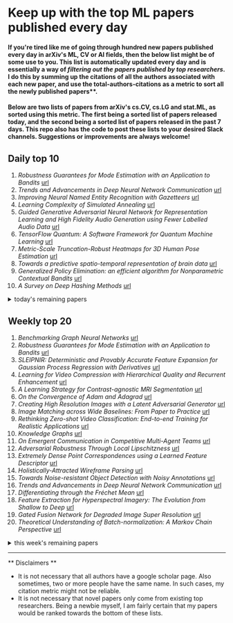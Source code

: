 # Keep up with the top ML papers published every day

#### If you're tired like me of going through hundred new papers published every day in arXiv's ML, CV or AI fields, then the below list might be of some use to you. This list is automatically updated every day and is essentially a way of *filtering out the papers published by top researchers*. I do this by summing up the citations of all the authors associated with each new paper, and use the total-authors-citations as a metric to sort all the newly published papers**. 

#### Below are two lists of papers from arXiv's cs.CV, cs.LG and stat.ML, as sorted using this metric. The first being a sorted list of papers released today, and the second being a sorted list of papers released in the past 7 days. This repo also has the code to post these lists to your desired Slack channels. Suggestions or improvements are always welcome!

## Daily top 10
1. *Robustness Guarantees for Mode Estimation with an Application to Bandits* [url](http://arxiv.org/abs/2003.02932)
2. *Trends and Advancements in Deep Neural Network Communication* [url](http://arxiv.org/abs/2003.03320)
3. *Improving Neural Named Entity Recognition with Gazetteers* [url](http://arxiv.org/abs/2003.03072)
4. *Learning Complexity of Simulated Annealing* [url](http://arxiv.org/abs/2003.02981)
5. *Guided Generative Adversarial Neural Network for Representation Learning and High Fidelity Audio Generation using Fewer Labelled Audio Data* [url](http://arxiv.org/abs/2003.02836)
6. *TensorFlow Quantum: A Software Framework for Quantum Machine Learning* [url](http://arxiv.org/abs/2003.02989)
7. *Metric-Scale Truncation-Robust Heatmaps for 3D Human Pose Estimation* [url](http://arxiv.org/abs/2003.02953)
8. *Towards a predictive spatio-temporal representation of brain data* [url](http://arxiv.org/abs/2003.03290)
9. *Generalized Policy Elimination: an efficient algorithm for Nonparametric Contextual Bandits* [url](http://arxiv.org/abs/2003.02873)
10. *A Survey on Deep Hashing Methods* [url](http://arxiv.org/abs/2003.03369)
<details><summary>today's remaining papers</summary>
  <ol start=11>
    <li><i>Forgetting Outside the Box: Scrubbing Deep Networks of Information Accessible from Input-Output Observations</i> <a href="http://arxiv.org/abs/2003.02960">url</a></li>
    <li><i>Can We Read Speech Beyond the Lips? Rethinking RoI Selection for Deep Visual Speech Recognition</i> <a href="http://arxiv.org/abs/2003.03206">url</a></li>
    <li><i>Exploiting Verified Neural Networks via Floating Point Numerical Error</i> <a href="http://arxiv.org/abs/2003.03021">url</a></li>
    <li><i>A deep learning-facilitated radiomics solution for the prediction of lung lesion shrinkage in non-small cell lung cancer trials</i> <a href="http://arxiv.org/abs/2003.02943">url</a></li>
    <li><i>A Neuro-AI Interface for Evaluating Generative Adversarial Networks</i> <a href="http://arxiv.org/abs/2003.03193">url</a></li>
    <li><i>When Deep Learning Meets Data Alignment: A Review on Deep Registration Networks (DRNs)</i> <a href="http://arxiv.org/abs/2003.03167">url</a></li>
    <li><i>Bayesian optimization of variable-size design space problems</i> <a href="http://arxiv.org/abs/2003.03300">url</a></li>
    <li><i>DeLTra: Deep Light Transport for Projector-Camera Systems</i> <a href="http://arxiv.org/abs/2003.03040">url</a></li>
    <li><i>IntrA: 3D Intracranial Aneurysm Dataset for Deep Learning</i> <a href="http://arxiv.org/abs/2003.02920">url</a></li>
    <li><i>Distributional Robustness and Regularization in Reinforcement Learning</i> <a href="http://arxiv.org/abs/2003.02894">url</a></li>
    <li><i>SimLoss: Class Similarities in Cross Entropy</i> <a href="http://arxiv.org/abs/2003.03182">url</a></li>
    <li><i>Detecting and Characterizing Bots that Commit Code</i> <a href="http://arxiv.org/abs/2003.03172">url</a></li>
    <li><i>Noise Estimation Using Density Estimation for Self-Supervised Multimodal Learning</i> <a href="http://arxiv.org/abs/2003.03186">url</a></li>
    <li><i>TaskNorm: Rethinking Batch Normalization for Meta-Learning</i> <a href="http://arxiv.org/abs/2003.03284">url</a></li>
    <li><i>Clean-Label Backdoor Attacks on Video Recognition Models</i> <a href="http://arxiv.org/abs/2003.03030">url</a></li>
    <li><i>Cost-Sensitive Portfolio Selection via Deep Reinforcement Learning</i> <a href="http://arxiv.org/abs/2003.03051">url</a></li>
    <li><i>Smart Train Operation Algorithms based on Expert Knowledge and Reinforcement Learning</i> <a href="http://arxiv.org/abs/2003.03327">url</a></li>
    <li><i>What is the State of Neural Network Pruning?</i> <a href="http://arxiv.org/abs/2003.03033">url</a></li>
    <li><i>Deep Active Inference for Autonomous Robot Navigation</i> <a href="http://arxiv.org/abs/2003.03220">url</a></li>
    <li><i>A Corpus for Detecting High-Context Medical Conditions in Intensive Care Patient Notes Focusing on Frequently Readmitted Patients</i> <a href="http://arxiv.org/abs/2003.03044">url</a></li>
    <li><i>Neural-Swarm: Decentralized Close-Proximity Multirotor Control Using Learned Interactions</i> <a href="http://arxiv.org/abs/2003.02992">url</a></li>
    <li><i>D3Feat: Joint Learning of Dense Detection and Description of 3D Local Features</i> <a href="http://arxiv.org/abs/2003.03164">url</a></li>
    <li><i>Bundle Adjustment on a Graph Processor</i> <a href="http://arxiv.org/abs/2003.03134">url</a></li>
    <li><i>Deep Learning Algorithms for Rotating Machinery Intelligent Diagnosis: An Open Source Benchmark Study</i> <a href="http://arxiv.org/abs/2003.03315">url</a></li>
    <li><i>Active Model Estimation in Markov Decision Processes</i> <a href="http://arxiv.org/abs/2003.03297">url</a></li>
    <li><i>Automated detection of pitting and stress corrosion cracks in used nuclear fuel dry storage canisters using residual neural networks</i> <a href="http://arxiv.org/abs/2003.03241">url</a></li>
    <li><i>Causal Interaction Trees: Tree-Based Subgroup Identification for Observational Data</i> <a href="http://arxiv.org/abs/2003.03042">url</a></li>
    <li><i>Rethinking Sparse Gaussian Processes: Bayesian Approaches to Inducing-Variable Approximations</i> <a href="http://arxiv.org/abs/2003.03080">url</a></li>
    <li><i>Flexible Bayesian Nonlinear Model Configuration</i> <a href="http://arxiv.org/abs/2003.02929">url</a></li>
    <li><i>Optimizing JPEG Quantization for Classification Networks</i> <a href="http://arxiv.org/abs/2003.02874">url</a></li>
    <li><i>Demographic Bias in Presentation Attack Detection of Iris Recognition Systems</i> <a href="http://arxiv.org/abs/2003.03151">url</a></li>
    <li><i>GeoConv: Geodesic Guided Convolution for Facial Action Unit Recognition</i> <a href="http://arxiv.org/abs/2003.03055">url</a></li>
    <li><i>EmpTransfo: A Multi-head Transformer Architecture for Creating Empathetic Dialog Systems</i> <a href="http://arxiv.org/abs/2003.02958">url</a></li>
    <li><i>Tatistical Context-Dependent Units Boundary Correction for Corpus-based Unit-Selection Text-to-Speech</i> <a href="http://arxiv.org/abs/2003.02837">url</a></li>
    <li><i>Predicting Memory Compiler Performance Outputs using Feed-Forward Neural Networks</i> <a href="http://arxiv.org/abs/2003.03269">url</a></li>
    <li><i>DeFINE: Delayed Feedback based Immersive Navigation Environment for Studying Goal-Directed Human Navigation</i> <a href="http://arxiv.org/abs/2003.03133">url</a></li>
    <li><i>Captioning Images with Novel Objects via Online Vocabulary Expansion</i> <a href="http://arxiv.org/abs/2003.03305">url</a></li>
    <li><i>Semi-supervised Development of ASR Systems for Multilingual Code-switched Speech in Under-resourced Languages</i> <a href="http://arxiv.org/abs/2003.03135">url</a></li>
    <li><i>From Perspective X-ray Imaging to Parallax-Robust Orthographic Stitching</i> <a href="http://arxiv.org/abs/2003.02959">url</a></li>
    <li><i>A Geometric Perspective on Visual Imitation Learning</i> <a href="http://arxiv.org/abs/2003.02768">url</a></li>
    <li><i>Directional Message Passing for Molecular Graphs</i> <a href="http://arxiv.org/abs/2003.03123">url</a></li>
    <li><i>Generalizable semi-supervised learning method to estimate mass from sparsely annotated images</i> <a href="http://arxiv.org/abs/2003.03192">url</a></li>
    <li><i>A Hybrid Approach for Tracking Individual Players in Broadcast Match Videos</i> <a href="http://arxiv.org/abs/2003.03271">url</a></li>
    <li><i>Toward Adaptive Guidance: Modeling the Variety of User Behaviors in Continuous-Skill-Improving Experiences of Machine Operation Tasks</i> <a href="http://arxiv.org/abs/2003.03025">url</a></li>
    <li><i>Introduction to deep learning</i> <a href="http://arxiv.org/abs/2003.03253">url</a></li>
    <li><i>LSF-Join: Locality Sensitive Filtering for Distributed All-Pairs Set Similarity Under Skew</i> <a href="http://arxiv.org/abs/2003.02972">url</a></li>
    <li><i>Defense against adversarial attacks on spoofing countermeasures of ASV</i> <a href="http://arxiv.org/abs/2003.03065">url</a></li>
    <li><i>Anysize GAN: A solution to the image-warping problem</i> <a href="http://arxiv.org/abs/2003.03233">url</a></li>
    <li><i>Weight Priors for Learning Identity Relations</i> <a href="http://arxiv.org/abs/2003.03125">url</a></li>
    <li><i>Spherical formulation of moving object geometric constraints for monocular fisheye cameras</i> <a href="http://arxiv.org/abs/2003.03262">url</a></li>
    <li><i>Knowledge graph based methods for record linkage</i> <a href="http://arxiv.org/abs/2003.03136">url</a></li>
    <li><i>An algorithm for reconstruction of triangle-free linear dynamic networks with verification of correctness</i> <a href="http://arxiv.org/abs/2003.02870">url</a></li>
    <li><i>Heterogeneity Loss to Handle Intersubject and Intrasubject Variability in Cancer</i> <a href="http://arxiv.org/abs/2003.03295">url</a></li>
    <li><i>DA4AD: End-to-end Deep Attention Aware Features Aided Visual Localization for Autonomous Driving</i> <a href="http://arxiv.org/abs/2003.03026">url</a></li>
    <li><i>Communication Optimization Strategies for Distributed Deep Learning: A Survey</i> <a href="http://arxiv.org/abs/2003.03009">url</a></li>
    <li><i>Diverse and Admissible Trajectory Forecasting through Multimodal Context Understanding</i> <a href="http://arxiv.org/abs/2003.03212">url</a></li>
    <li><i>InfDetect: a Large Scale Graph-based Fraud Detection System for E-Commerce Insurance</i> <a href="http://arxiv.org/abs/2003.02833">url</a></li>
    <li><i>Traffic Signs Detection and Recognition System using Deep Learning</i> <a href="http://arxiv.org/abs/2003.03256">url</a></li>
    <li><i>Novel Edge and Density Metrics for Link Cohesion</i> <a href="http://arxiv.org/abs/2003.02999">url</a></li>
    <li><i>Centrality Graph Convolutional Networks for Skeleton-based Action Recognition</i> <a href="http://arxiv.org/abs/2003.03007">url</a></li>
    <li><i>Segmentation of Satellite Imagery using U-Net Models for Land Cover Classification</i> <a href="http://arxiv.org/abs/2003.02899">url</a></li>
    <li><i>Neural networks approach for mammography diagnosis using wavelets features</i> <a href="http://arxiv.org/abs/2003.03000">url</a></li>
    <li><i>StereoNeuroBayesSLAM: A Neurobiologically Inspired Stereo Visual SLAM System Based on Direct Sparse Method</i> <a href="http://arxiv.org/abs/2003.03091">url</a></li>
    <li><i>Federated Continual Learning with Adaptive Parameter Communication</i> <a href="http://arxiv.org/abs/2003.03196">url</a></li>
    <li><i>Meta-SVDD: Probabilistic Meta-Learning for One-Class Classification in Cancer Histology Images</i> <a href="http://arxiv.org/abs/2003.03109">url</a></li>
    <li><i>Dropout Strikes Back: Improved Uncertainty Estimation via Diversity Sampled Implicit Ensembles</i> <a href="http://arxiv.org/abs/2003.03274">url</a></li>
    <li><i>Transfer Learning for Information Extraction with Limited Data</i> <a href="http://arxiv.org/abs/2003.03064">url</a></li>
    <li><i>Quality of Word Embeddings on Sentiment Analysis Tasks</i> <a href="http://arxiv.org/abs/2003.03264">url</a></li>
    <li><i>No Regret Sample Selection with Noisy Labels</i> <a href="http://arxiv.org/abs/2003.03179">url</a></li>
    <li><i>Dynamic Experience Replay</i> <a href="http://arxiv.org/abs/2003.02372">url</a></li>
    <li><i>Predicting Stock Returns with Batched AROW</i> <a href="http://arxiv.org/abs/2003.03076">url</a></li>
    <li><i>Practical Privacy Preserving POI Recommendation</i> <a href="http://arxiv.org/abs/2003.02834">url</a></li>
    <li><i>Lane-Merging Using Policy-based Reinforcement Learning and Post-Optimization</i> <a href="http://arxiv.org/abs/2003.03168">url</a></li>
    <li><i>Show, Edit and Tell: A Framework for Editing Image Captions</i> <a href="http://arxiv.org/abs/2003.03107">url</a></li>
    <li><i>Likelihood Regret: An Out-of-Distribution Detection Score For Variational Auto-encoder</i> <a href="http://arxiv.org/abs/2003.02977">url</a></li>
    <li><i>Tighter Bound Estimation of Sensitivity Analysis for Incremental and Decremental Data Modification</i> <a href="http://arxiv.org/abs/2003.03351">url</a></li>
    <li><i>Probability Weighted Compact Feature for Domain Adaptive Retrieval</i> <a href="http://arxiv.org/abs/2003.03293">url</a></li>
    <li><i>Is POS Tagging Necessary or Even Helpful for Neural Dependency Parsing?</i> <a href="http://arxiv.org/abs/2003.03204">url</a></li>
    <li><i>A Bayesian algorithm for retrosynthesis</i> <a href="http://arxiv.org/abs/2003.03190">url</a></li>
    <li><i>Can ML predict the solution value for a difficult combinatorial problem?</i> <a href="http://arxiv.org/abs/2003.03181">url</a></li>
    <li><i>Triple Memory Networks: a Brain-Inspired Method for Continual Learning</i> <a href="http://arxiv.org/abs/2003.03143">url</a></li>
    <li><i>Finding online neural update rules by learning to remember</i> <a href="http://arxiv.org/abs/2003.03124">url</a></li>
    <li><i>Pixel-Level Self-Paced Learning for Super-Resolution</i> <a href="http://arxiv.org/abs/2003.03113">url</a></li>
    <li><i>CNN-based Repetitive self-revised learning for photos' aesthetics imbalanced classification</i> <a href="http://arxiv.org/abs/2003.03081">url</a></li>
    <li><i>Recovering compressed images for automatic crack segmentation using generative models</i> <a href="http://arxiv.org/abs/2003.03028">url</a></li>
    <li><i>Accelerator-aware Neural Network Design using AutoML</i> <a href="http://arxiv.org/abs/2003.02838">url</a></li>
    <li><i>Generating Embroidery Patterns Using Image-to-Image Translation</i> <a href="http://arxiv.org/abs/2003.02909">url</a></li>
    <li><i>HypoNLI: Exploring the Artificial Patterns of Hypothesis-only Bias in Natural Language Inference</i> <a href="http://arxiv.org/abs/2003.02756">url</a></li>
    <li><i>LAQP: Learning-based Approximate Query Processing</i> <a href="http://arxiv.org/abs/2003.02446">url</a></li>
    <li><i>ViCE: Visual Counterfactual Explanations for Machine Learning Models</i> <a href="http://arxiv.org/abs/2003.02428">url</a></li>
  </ol>
</details>

## Weekly top 20
1. *Benchmarking Graph Neural Networks* [url](http://arxiv.org/abs/2003.00982)
2. *Robustness Guarantees for Mode Estimation with an Application to Bandits* [url](http://arxiv.org/abs/2003.02932)
3. *SLEIPNIR: Deterministic and Provably Accurate Feature Expansion for Gaussian Process Regression with Derivatives* [url](http://arxiv.org/abs/2003.02658)
4. *Learning for Video Compression with Hierarchical Quality and Recurrent Enhancement* [url](http://arxiv.org/abs/2003.01966)
5. *A Learning Strategy for Contrast-agnostic MRI Segmentation* [url](http://arxiv.org/abs/2003.01995)
6. *On the Convergence of Adam and Adagrad* [url](http://arxiv.org/abs/2003.02395)
7. *Creating High Resolution Images with a Latent Adversarial Generator* [url](http://arxiv.org/abs/2003.02365)
8. *Image Matching across Wide Baselines: From Paper to Practice* [url](http://arxiv.org/abs/2003.01587)
9. *Rethinking Zero-shot Video Classification: End-to-end Training for Realistic Applications* [url](http://arxiv.org/abs/2003.01455)
10. *Knowledge Graphs* [url](http://arxiv.org/abs/2003.02320)
11. *On Emergent Communication in Competitive Multi-Agent Teams* [url](http://arxiv.org/abs/2003.01848)
12. *Adversarial Robustness Through Local Lipschitzness* [url](http://arxiv.org/abs/2003.02460)
13. *Extremely Dense Point Correspondences using a Learned Feature Descriptor* [url](http://arxiv.org/abs/2003.00619)
14. *Holistically-Attracted Wireframe Parsing* [url](http://arxiv.org/abs/2003.01663)
15. *Towards Noise-resistant Object Detection with Noisy Annotations* [url](http://arxiv.org/abs/2003.01285)
16. *Trends and Advancements in Deep Neural Network Communication* [url](http://arxiv.org/abs/2003.03320)
17. *Differentiating through the Fréchet Mean* [url](http://arxiv.org/abs/2003.00335)
18. *Feature Extraction for Hyperspectral Imagery: The Evolution from Shallow to Deep* [url](http://arxiv.org/abs/2003.02822)
19. *Gated Fusion Network for Degraded Image Super Resolution* [url](http://arxiv.org/abs/2003.00893)
20. *Theoretical Understanding of Batch-normalization: A Markov Chain Perspective* [url](http://arxiv.org/abs/2003.01652)
<details><summary>this week's remaining papers</summary>
  <ol start=21>
    <li><i>Fiedler Regularization: Learning Neural Networks with Graph Sparsity</i> <a href="http://arxiv.org/abs/2003.00992">url</a></li>
    <li><i>Foreground model recognition through Neural Networks for CMB B-mode observations</i> <a href="http://arxiv.org/abs/2003.02278">url</a></li>
    <li><i>Improving Neural Named Entity Recognition with Gazetteers</i> <a href="http://arxiv.org/abs/2003.03072">url</a></li>
    <li><i>Asynchronous Policy Evaluation in Distributed Reinforcement Learning over Networks</i> <a href="http://arxiv.org/abs/2003.00433">url</a></li>
    <li><i>Structured Prediction with Partial Labelling through the Infimum Loss</i> <a href="http://arxiv.org/abs/2003.00920">url</a></li>
    <li><i>Relational Deep Feature Learning for Heterogeneous Face Recognition</i> <a href="http://arxiv.org/abs/2003.00697">url</a></li>
    <li><i>Transferring Dense Pose to Proximal Animal Classes</i> <a href="http://arxiv.org/abs/2003.00080">url</a></li>
    <li><i>Hierarchically Decoupled Imitation for Morphological Transfer</i> <a href="http://arxiv.org/abs/2003.01709">url</a></li>
    <li><i>Deep Joint Transmission-Recognition for Power-Constrained IoT Devices</i> <a href="http://arxiv.org/abs/2003.02027">url</a></li>
    <li><i>D3VO: Deep Depth, Deep Pose and Deep Uncertainty for Monocular Visual Odometry</i> <a href="http://arxiv.org/abs/2003.01060">url</a></li>
    <li><i>Simple and Scalable Epistemic Uncertainty Estimation Using a Single Deep Deterministic Neural Network</i> <a href="http://arxiv.org/abs/2003.02037">url</a></li>
    <li><i>Voice Separation with an Unknown Number of Multiple Speakers</i> <a href="http://arxiv.org/abs/2003.01531">url</a></li>
    <li><i>Touch the Wind: Simultaneous Airflow, Drag and Interaction Sensing on a Multirotor</i> <a href="http://arxiv.org/abs/2003.02305">url</a></li>
    <li><i>Learning Complexity of Simulated Annealing</i> <a href="http://arxiv.org/abs/2003.02981">url</a></li>
    <li><i>Curriculum By Texture</i> <a href="http://arxiv.org/abs/2003.01367">url</a></li>
    <li><i>Analyzing Accuracy Loss in Randomized Smoothing Defenses</i> <a href="http://arxiv.org/abs/2003.01595">url</a></li>
    <li><i>Learning Fast and Robust Target Models for Video Object Segmentation</i> <a href="http://arxiv.org/abs/2003.00908">url</a></li>
    <li><i>Soft-Root-Sign Activation Function</i> <a href="http://arxiv.org/abs/2003.00547">url</a></li>
    <li><i>Neural Enhanced Belief Propagation on Factor Graphs</i> <a href="http://arxiv.org/abs/2003.01998">url</a></li>
    <li><i>Learning Depth via Interaction</i> <a href="http://arxiv.org/abs/2003.00752">url</a></li>
    <li><i>Guided Generative Adversarial Neural Network for Representation Learning and High Fidelity Audio Generation using Fewer Labelled Audio Data</i> <a href="http://arxiv.org/abs/2003.02836">url</a></li>
    <li><i>Scaling Up Multiagent Reinforcement Learning for Robotic Systems: Learn an Adaptive Sparse Communication Graph</i> <a href="http://arxiv.org/abs/2003.01040">url</a></li>
    <li><i>Survival Cluster Analysis</i> <a href="http://arxiv.org/abs/2003.00355">url</a></li>
    <li><i>AutoPhase: Juggling HLS Phase Orderings in Random Forests with Deep Reinforcement Learning</i> <a href="http://arxiv.org/abs/2003.00671">url</a></li>
    <li><i>An estimation-based method to segment PET images</i> <a href="http://arxiv.org/abs/2003.00317">url</a></li>
    <li><i>TensorFlow Quantum: A Software Framework for Quantum Machine Learning</i> <a href="http://arxiv.org/abs/2003.02989">url</a></li>
    <li><i>Cross-GCN: Enhancing Graph Convolutional Network with $k$-Order Feature Interactions</i> <a href="http://arxiv.org/abs/2003.02587">url</a></li>
    <li><i>Metric-Scale Truncation-Robust Heatmaps for 3D Human Pose Estimation</i> <a href="http://arxiv.org/abs/2003.02953">url</a></li>
    <li><i>Robotic Cane as a Soft SuperLimb for Elderly Sit-to-Stand Assistance</i> <a href="http://arxiv.org/abs/2003.02080">url</a></li>
    <li><i>Turbulence Enrichment using Generative Adversarial Networks</i> <a href="http://arxiv.org/abs/2003.01907">url</a></li>
    <li><i>Safeguarded Learned Convex Optimization</i> <a href="http://arxiv.org/abs/2003.01880">url</a></li>
    <li><i>Distributed Momentum for Byzantine-resilient Learning</i> <a href="http://arxiv.org/abs/2003.00010">url</a></li>
    <li><i>A Functional EM Algorithm for Panel Count Data with Missing Counts</i> <a href="http://arxiv.org/abs/2003.01169">url</a></li>
    <li><i>SeMemNN: A Semantic Matrix-Based Memory Neural Network for Text Classification</i> <a href="http://arxiv.org/abs/2003.01857">url</a></li>
    <li><i>Optimal Feature Manipulation Attacks Against Linear Regression</i> <a href="http://arxiv.org/abs/2003.00177">url</a></li>
    <li><i>VideoSSL: Semi-Supervised Learning for Video Classification</i> <a href="http://arxiv.org/abs/2003.00197">url</a></li>
    <li><i>Robot Calligraphy using Pseudospectral Optimal Control in Conjunction with a Novel Dynamic Brush Model</i> <a href="http://arxiv.org/abs/2003.01565">url</a></li>
    <li><i>RecipeGPT: Generative Pre-training Based Cooking Recipe Generation and Evaluation System</i> <a href="http://arxiv.org/abs/2003.02498">url</a></li>
    <li><i>Flashlight CNN Image Denoising</i> <a href="http://arxiv.org/abs/2003.00762">url</a></li>
    <li><i>Privacy-preserving Learning via Deep Net Pruning</i> <a href="http://arxiv.org/abs/2003.01876">url</a></li>
    <li><i>Visualizing intestines for diagnostic assistance of ileus based on intestinal region segmentation from 3D CT images</i> <a href="http://arxiv.org/abs/2003.01290">url</a></li>
    <li><i>Towards a predictive spatio-temporal representation of brain data</i> <a href="http://arxiv.org/abs/2003.03290">url</a></li>
    <li><i>Generalized Policy Elimination: an efficient algorithm for Nonparametric Contextual Bandits</i> <a href="http://arxiv.org/abs/2003.02873">url</a></li>
    <li><i>A Survey on Deep Hashing Methods</i> <a href="http://arxiv.org/abs/2003.03369">url</a></li>
    <li><i>Embodied Synaptic Plasticity with Online Reinforcement learning</i> <a href="http://arxiv.org/abs/2003.01431">url</a></li>
    <li><i>Hybrid modeling: Applications in real-time diagnosis</i> <a href="http://arxiv.org/abs/2003.02671">url</a></li>
    <li><i>Upper Confidence Primal-Dual Optimization: Stochastically Constrained Markov Decision Processes with Adversarial Losses and Unknown Transitions</i> <a href="http://arxiv.org/abs/2003.00660">url</a></li>
    <li><i>Forgetting Outside the Box: Scrubbing Deep Networks of Information Accessible from Input-Output Observations</i> <a href="http://arxiv.org/abs/2003.02960">url</a></li>
    <li><i>Detecting Attended Visual Targets in Video</i> <a href="http://arxiv.org/abs/2003.02501">url</a></li>
    <li><i>First Order Motion Model for Image Animation</i> <a href="http://arxiv.org/abs/2003.00196">url</a></li>
    <li><i>Double Trouble in Double Descent : Bias and Variance(s) in the Lazy Regime</i> <a href="http://arxiv.org/abs/2003.01054">url</a></li>
    <li><i>Disrupting DeepFakes: Adversarial Attacks Against Conditional Image Translation Networks and Facial Manipulation Systems</i> <a href="http://arxiv.org/abs/2003.01279">url</a></li>
    <li><i>Convolutional Sparse Support Estimator Network (CSEN) From energy efficient support estimation to learning-aided Compressive Sensing</i> <a href="http://arxiv.org/abs/2003.00768">url</a></li>
    <li><i>Towards Unconstrained Palmprint Recognition on Consumer Devices: a Literature Review</i> <a href="http://arxiv.org/abs/2003.00737">url</a></li>
    <li><i>Scalable Distributed Approximation of Internal Measures for Clustering Evaluation</i> <a href="http://arxiv.org/abs/2003.01430">url</a></li>
    <li><i>Real-time Federated Evolutionary Neural Architecture Search</i> <a href="http://arxiv.org/abs/2003.02793">url</a></li>
    <li><i>NAS-Count: Counting-by-Density with Neural Architecture Search</i> <a href="http://arxiv.org/abs/2003.00217">url</a></li>
    <li><i>A General Framework for Symmetric Property Estimation</i> <a href="http://arxiv.org/abs/2003.00844">url</a></li>
    <li><i>Variational inference formulation for a model-free simulation of a dynamical system with unknown parameters by a recurrent neural network</i> <a href="http://arxiv.org/abs/2003.01184">url</a></li>
    <li><i>Scalable Learning Paradigms for Data-Driven Wireless Communication</i> <a href="http://arxiv.org/abs/2003.00474">url</a></li>
    <li><i>Augmenting Visual Place Recognition with Structural Cues</i> <a href="http://arxiv.org/abs/2003.00278">url</a></li>
    <li><i>Event-Based Angular Velocity Regression with Spiking Networks</i> <a href="http://arxiv.org/abs/2003.02790">url</a></li>
    <li><i>Can We Read Speech Beyond the Lips? Rethinking RoI Selection for Deep Visual Speech Recognition</i> <a href="http://arxiv.org/abs/2003.03206">url</a></li>
    <li><i>Redesigning SLAM for Arbitrary Multi-Camera Systems</i> <a href="http://arxiv.org/abs/2003.02014">url</a></li>
    <li><i>Voxel Map for Visual SLAM</i> <a href="http://arxiv.org/abs/2003.02247">url</a></li>
    <li><i>DANTE: A framework for mining and monitoring darknet traffic</i> <a href="http://arxiv.org/abs/2003.02575">url</a></li>
    <li><i>DETECT: Deep Trajectory Clustering for Mobility-Behavior Analysis</i> <a href="http://arxiv.org/abs/2003.01351">url</a></li>
    <li><i>Plug & Play Convolutional Regression Tracker for Video Object Detection</i> <a href="http://arxiv.org/abs/2003.00981">url</a></li>
    <li><i>A Robust Imbalanced SAR Image Change Detection Approach Based on Deep Difference Image and PCANet</i> <a href="http://arxiv.org/abs/2003.01768">url</a></li>
    <li><i>Exploiting Verified Neural Networks via Floating Point Numerical Error</i> <a href="http://arxiv.org/abs/2003.03021">url</a></li>
    <li><i>A deep learning-facilitated radiomics solution for the prediction of lung lesion shrinkage in non-small cell lung cancer trials</i> <a href="http://arxiv.org/abs/2003.02943">url</a></li>
    <li><i>Distributed Cooperative Decision Making in Multi-agent Multi-armed Bandits</i> <a href="http://arxiv.org/abs/2003.01312">url</a></li>
    <li><i>PointASNL: Robust Point Clouds Processing using Nonlocal Neural Networks with Adaptive Sampling</i> <a href="http://arxiv.org/abs/2003.00492">url</a></li>
    <li><i>A Neuro-AI Interface for Evaluating Generative Adversarial Networks</i> <a href="http://arxiv.org/abs/2003.03193">url</a></li>
    <li><i>Model Selection in Contextual Stochastic Bandit Problems</i> <a href="http://arxiv.org/abs/2003.01704">url</a></li>
    <li><i>When Deep Learning Meets Data Alignment: A Review on Deep Registration Networks (DRNs)</i> <a href="http://arxiv.org/abs/2003.03167">url</a></li>
    <li><i>Risk-Averse Learning by Temporal Difference Methods</i> <a href="http://arxiv.org/abs/2003.00780">url</a></li>
    <li><i>Self-supervised Representation Learning for Ultrasound Video</i> <a href="http://arxiv.org/abs/2003.00105">url</a></li>
    <li><i>XGPT: Cross-modal Generative Pre-Training for Image Captioning</i> <a href="http://arxiv.org/abs/2003.01473">url</a></li>
    <li><i>Bayesian optimization of variable-size design space problems</i> <a href="http://arxiv.org/abs/2003.03300">url</a></li>
    <li><i>Path Planning Using Probability Tensor Flows</i> <a href="http://arxiv.org/abs/2003.02774">url</a></li>
    <li><i>A Benchmark for LiDAR-based Panoptic Segmentation based on KITTI</i> <a href="http://arxiv.org/abs/2003.02371">url</a></li>
    <li><i>Sparsity Meets Robustness: Channel Pruning for the Feynman-Kac Formalism Principled Robust Deep Neural Nets</i> <a href="http://arxiv.org/abs/2003.00631">url</a></li>
    <li><i>Optimal Regularization Can Mitigate Double Descent</i> <a href="http://arxiv.org/abs/2003.01897">url</a></li>
    <li><i>Fake Generated Painting Detection via Frequency Analysis</i> <a href="http://arxiv.org/abs/2003.02467">url</a></li>
    <li><i>DeLTra: Deep Light Transport for Projector-Camera Systems</i> <a href="http://arxiv.org/abs/2003.03040">url</a></li>
    <li><i>IntrA: 3D Intracranial Aneurysm Dataset for Deep Learning</i> <a href="http://arxiv.org/abs/2003.02920">url</a></li>
    <li><i>Ego-based Entropy Measures for Structural Representations</i> <a href="http://arxiv.org/abs/2003.00553">url</a></li>
    <li><i>MVC-Net: A Convolutional Neural Network Architecture for Manifold-Valued Images With Applications</i> <a href="http://arxiv.org/abs/2003.01234">url</a></li>
    <li><i>Explaining Groups of Points in Low-Dimensional Representations</i> <a href="http://arxiv.org/abs/2003.01640">url</a></li>
    <li><i>Fully Convolutional Networks for Automatically Generating Image Masks to Train Mask R-CNN</i> <a href="http://arxiv.org/abs/2003.01383">url</a></li>
    <li><i>EvoNet: A Neural Network for Predicting the Evolution of Dynamic Graphs</i> <a href="http://arxiv.org/abs/2003.00842">url</a></li>
    <li><i>Learning Contact-Rich Manipulation Tasks with Rigid Position-Controlled Robots: Learning to Force Control</i> <a href="http://arxiv.org/abs/2003.00628">url</a></li>
    <li><i>TIME: A Transparent, Interpretable, Model-Adaptive and Explainable Neural Network for Dynamic Physical Processes</i> <a href="http://arxiv.org/abs/2003.02426">url</a></li>
    <li><i>Exploration-Exploitation in Constrained MDPs</i> <a href="http://arxiv.org/abs/2003.02189">url</a></li>
    <li><i>Predicting A Creator's Preferences In, and From, Interactive Generative Art</i> <a href="http://arxiv.org/abs/2003.01274">url</a></li>
    <li><i>MoVi: A Large Multipurpose Motion and Video Dataset</i> <a href="http://arxiv.org/abs/2003.01888">url</a></li>
    <li><i>Team O2AS at the World Robot Summit 2018: An Approach to Robotic Kitting and Assembly Tasks using General Purpose Grippers and Tools</i> <a href="http://arxiv.org/abs/2003.02427">url</a></li>
    <li><i>Distributional Robustness and Regularization in Reinforcement Learning</i> <a href="http://arxiv.org/abs/2003.02894">url</a></li>
    <li><i>Learning the sense of touch in simulation: a sim-to-real strategy for vision-based tactile sensing</i> <a href="http://arxiv.org/abs/2003.02640">url</a></li>
    <li><i>Exactly Computing the Local Lipschitz Constant of ReLU Networks</i> <a href="http://arxiv.org/abs/2003.01219">url</a></li>
    <li><i>Augmented Transformer Achieves 97% and 85% for Top5 Prediction of Direct and Classical Retro-Synthesis</i> <a href="http://arxiv.org/abs/2003.02804">url</a></li>
    <li><i>Methods to Recover Unknown Processes in Partial Differential Equations Using Data</i> <a href="http://arxiv.org/abs/2003.02387">url</a></li>
    <li><i>Online Agnostic Boosting via Regret Minimization</i> <a href="http://arxiv.org/abs/2003.01150">url</a></li>
    <li><i>DriverMHG: A Multi-Modal Dataset for Dynamic Recognition of Driver Micro Hand Gestures and a Real-Time Recognition Framework</i> <a href="http://arxiv.org/abs/2003.00951">url</a></li>
    <li><i>Revisiting Convolutional Neural Networks for Urban Flow Analytics</i> <a href="http://arxiv.org/abs/2003.00895">url</a></li>
    <li><i>SimLoss: Class Similarities in Cross Entropy</i> <a href="http://arxiv.org/abs/2003.03182">url</a></li>
    <li><i>Bandits with adversarial scaling</i> <a href="http://arxiv.org/abs/2003.02287">url</a></li>
    <li><i>Detecting and Characterizing Bots that Commit Code</i> <a href="http://arxiv.org/abs/2003.03172">url</a></li>
    <li><i>Adaptive Prediction Timing for Electronic Health Records</i> <a href="http://arxiv.org/abs/2003.02554">url</a></li>
    <li><i>Distilled Hierarchical Neural Ensembles with Adaptive Inference Cost</i> <a href="http://arxiv.org/abs/2003.01474">url</a></li>
    <li><i>Robust Robotic Pouring using Audition and Haptics</i> <a href="http://arxiv.org/abs/2003.00342">url</a></li>
    <li><i>Noise Estimation Using Density Estimation for Self-Supervised Multimodal Learning</i> <a href="http://arxiv.org/abs/2003.03186">url</a></li>
    <li><i>Scaling MAP-Elites to Deep Neuroevolution</i> <a href="http://arxiv.org/abs/2003.01825">url</a></li>
    <li><i>A Permutation-Equivariant Neural Network Architecture For Auction Design</i> <a href="http://arxiv.org/abs/2003.01497">url</a></li>
    <li><i>Colored Noise Injection for Training Adversarially Robust Neural Networks</i> <a href="http://arxiv.org/abs/2003.02188">url</a></li>
    <li><i>Learned Enrichment of Top-View Grid Maps Improves Object Detection</i> <a href="http://arxiv.org/abs/2003.00710">url</a></li>
    <li><i>Global Context-Aware Progressive Aggregation Network for Salient Object Detection</i> <a href="http://arxiv.org/abs/2003.00651">url</a></li>
    <li><i>Towards Fair Cross-Domain Adaptation via Generative Learning</i> <a href="http://arxiv.org/abs/2003.02366">url</a></li>
    <li><i>Volumetric landmark detection with a multi-scale shift equivariant neural network</i> <a href="http://arxiv.org/abs/2003.01639">url</a></li>
    <li><i>TaskNorm: Rethinking Batch Normalization for Meta-Learning</i> <a href="http://arxiv.org/abs/2003.03284">url</a></li>
    <li><i>Real-World Human-Robot Collaborative Reinforcement Learning</i> <a href="http://arxiv.org/abs/2003.01156">url</a></li>
    <li><i>Multiplicative Gaussian Particle Filter</i> <a href="http://arxiv.org/abs/2003.00218">url</a></li>
    <li><i>The large learning rate phase of deep learning: the catapult mechanism</i> <a href="http://arxiv.org/abs/2003.02218">url</a></li>
    <li><i>Learning Nonparametric Human Mesh Reconstruction from a Single Image without Ground Truth Meshes</i> <a href="http://arxiv.org/abs/2003.00052">url</a></li>
    <li><i>Localising Faster: Efficient and precise lidar-based robot localisation in large-scale environments</i> <a href="http://arxiv.org/abs/2003.01875">url</a></li>
    <li><i>Automatic Differentiation Variational Inference with Mixtures</i> <a href="http://arxiv.org/abs/2003.01687">url</a></li>
    <li><i>Clean-Label Backdoor Attacks on Video Recognition Models</i> <a href="http://arxiv.org/abs/2003.03030">url</a></li>
    <li><i>Cost-Sensitive Portfolio Selection via Deep Reinforcement Learning</i> <a href="http://arxiv.org/abs/2003.03051">url</a></li>
    <li><i>Smart Train Operation Algorithms based on Expert Knowledge and Reinforcement Learning</i> <a href="http://arxiv.org/abs/2003.03327">url</a></li>
    <li><i>MPC-guided Imitation Learning of Neural Network Policies for the Artificial Pancreas</i> <a href="http://arxiv.org/abs/2003.01283">url</a></li>
    <li><i>Towards Novel Insights in Lattice Field Theory with Explainable Machine Learning</i> <a href="http://arxiv.org/abs/2003.01504">url</a></li>
    <li><i>The iCub multisensor datasets for robot and computer vision applications</i> <a href="http://arxiv.org/abs/2003.01994">url</a></li>
    <li><i>Stein Variational Inference for Discrete Distributions</i> <a href="http://arxiv.org/abs/2003.00605">url</a></li>
    <li><i>What is the State of Neural Network Pruning?</i> <a href="http://arxiv.org/abs/2003.03033">url</a></li>
    <li><i>Learning Near Optimal Policies with Low Inherent Bellman Error</i> <a href="http://arxiv.org/abs/2003.00153">url</a></li>
    <li><i>Ordering Chaos: Memory-Aware Scheduling of Irregularly Wired Neural Networks for Edge Devices</i> <a href="http://arxiv.org/abs/2003.02369">url</a></li>
    <li><i>Deep Active Inference for Autonomous Robot Navigation</i> <a href="http://arxiv.org/abs/2003.03220">url</a></li>
    <li><i>Learning to Resolve Alliance Dilemmas in Many-Player Zero-Sum Games</i> <a href="http://arxiv.org/abs/2003.00799">url</a></li>
    <li><i>PPMC Training Algorithm: A Robot Independent Rough Terrain Deep Learning Based Path Planner and Motion Controller</i> <a href="http://arxiv.org/abs/2003.02655">url</a></li>
    <li><i>Joint Wasserstein Distribution Matching</i> <a href="http://arxiv.org/abs/2003.00389">url</a></li>
    <li><i>\textit{Semixup}: In- and Out-of-Manifold Regularization for Deep Semi-Supervised Knee Osteoarthritis Severity Grading from Plain Radiographs</i> <a href="http://arxiv.org/abs/2003.01944">url</a></li>
    <li><i>A Balanced and Uncertainty-aware Approach for Partial Domain Adaptation</i> <a href="http://arxiv.org/abs/2003.02541">url</a></li>
    <li><i>Semantic sensor fusion: from camera to sparse lidar information</i> <a href="http://arxiv.org/abs/2003.01871">url</a></li>
    <li><i>What went wrong and when? Instance-wise Feature Importance for Time-series Models</i> <a href="http://arxiv.org/abs/2003.02821">url</a></li>
    <li><i>Predictive Coding for Locally-Linear Control</i> <a href="http://arxiv.org/abs/2003.01086">url</a></li>
    <li><i>Instance Separation Emerges from Inpainting</i> <a href="http://arxiv.org/abs/2003.00891">url</a></li>
    <li><i>Online Sinkhorn: optimal transportation distances from sample streams</i> <a href="http://arxiv.org/abs/2003.01415">url</a></li>
    <li><i>Blind Image Restoration without Prior Knowledge</i> <a href="http://arxiv.org/abs/2003.01764">url</a></li>
    <li><i>A Deep learning Approach to Generate Contrast-Enhanced Computerised Tomography Angiography without the Use of Intravenous Contrast Agents</i> <a href="http://arxiv.org/abs/2003.01223">url</a></li>
    <li><i>3DCFS: Fast and Robust Joint 3D Semantic-Instance Segmentation via Coupled Feature Selection</i> <a href="http://arxiv.org/abs/2003.00535">url</a></li>
    <li><i>Unsupervised Learning of Intrinsic Structural Representation Points</i> <a href="http://arxiv.org/abs/2003.01661">url</a></li>
    <li><i>Batch Stationary Distribution Estimation</i> <a href="http://arxiv.org/abs/2003.00722">url</a></li>
    <li><i>Learning View and Target Invariant Visual Servoing for Navigation</i> <a href="http://arxiv.org/abs/2003.02327">url</a></li>
    <li><i>Recognition of Smoking Gesture Using Smart Watch Technology</i> <a href="http://arxiv.org/abs/2003.02735">url</a></li>
    <li><i>Cluster-Based Social Reinforcement Learning</i> <a href="http://arxiv.org/abs/2003.00627">url</a></li>
    <li><i>Heterogeneous Graph Transformer</i> <a href="http://arxiv.org/abs/2003.01332">url</a></li>
    <li><i>Towards Automatic Face-to-Face Translation</i> <a href="http://arxiv.org/abs/2003.00418">url</a></li>
    <li><i>Adversarial Generation of Informative Trajectories for Dynamics System Identification</i> <a href="http://arxiv.org/abs/2003.01190">url</a></li>
    <li><i>Metrics and methods for robustness evaluation of neural networks with generative models</i> <a href="http://arxiv.org/abs/2003.01993">url</a></li>
    <li><i>Compact Surjective Encoding Autoencoder for Unsupervised Novelty Detection</i> <a href="http://arxiv.org/abs/2003.01665">url</a></li>
    <li><i>Rapidly Adaptable Legged Robots via Evolutionary Meta-Learning</i> <a href="http://arxiv.org/abs/2003.01239">url</a></li>
    <li><i>VAE/WGAN-Based Image Representation Learning For Pose-Preserving Seamless Identity Replacement In Facial Images</i> <a href="http://arxiv.org/abs/2003.00641">url</a></li>
    <li><i>A Corpus for Detecting High-Context Medical Conditions in Intensive Care Patient Notes Focusing on Frequently Readmitted Patients</i> <a href="http://arxiv.org/abs/2003.03044">url</a></li>
    <li><i>Neural-Swarm: Decentralized Close-Proximity Multirotor Control Using Learned Interactions</i> <a href="http://arxiv.org/abs/2003.02992">url</a></li>
    <li><i>Unblind Your Apps: Predicting Natural-Language Labels for Mobile GUI Components by Deep Learning</i> <a href="http://arxiv.org/abs/2003.00380">url</a></li>
    <li><i>D3Feat: Joint Learning of Dense Detection and Description of 3D Local Features</i> <a href="http://arxiv.org/abs/2003.03164">url</a></li>
    <li><i>Benchmark Performance of Machine And Deep Learning Based Methodologies for Urdu Text Document Classification</i> <a href="http://arxiv.org/abs/2003.01345">url</a></li>
    <li><i>Bundle Adjustment on a Graph Processor</i> <a href="http://arxiv.org/abs/2003.03134">url</a></li>
    <li><i>Quantized Neural Network Inference with Precision Batching</i> <a href="http://arxiv.org/abs/2003.00822">url</a></li>
    <li><i>Permutation Invariant Graph Generation via Score-Based Generative Modeling</i> <a href="http://arxiv.org/abs/2003.00638">url</a></li>
    <li><i>BATS: Binary ArchitecTure Search</i> <a href="http://arxiv.org/abs/2003.01711">url</a></li>
    <li><i>A Time-dependent SIR model for COVID-19</i> <a href="http://arxiv.org/abs/2003.00122">url</a></li>
    <li><i>Adaptive Federated Optimization</i> <a href="http://arxiv.org/abs/2003.00295">url</a></li>
    <li><i>Always Look on the Bright Side of the Field: Merging Pose and Contextual Data to Estimate Orientation of Soccer Players</i> <a href="http://arxiv.org/abs/2003.00943">url</a></li>
    <li><i>Action Segmentation with Joint Self-Supervised Temporal Domain Adaptation</i> <a href="http://arxiv.org/abs/2003.02824">url</a></li>
    <li><i>Gradient Statistics Aware Power Control for Over-the-Air Federated Learning in Fading Channels</i> <a href="http://arxiv.org/abs/2003.02089">url</a></li>
    <li><i>DeepSperm: A robust and real-time bull sperm-cell detection in densely populated semen videos</i> <a href="http://arxiv.org/abs/2003.01395">url</a></li>
    <li><i>Learning in the Sky: An Efficient 3D Placement of UAVs</i> <a href="http://arxiv.org/abs/2003.02650">url</a></li>
    <li><i>Deep Learning Algorithms for Rotating Machinery Intelligent Diagnosis: An Open Source Benchmark Study</i> <a href="http://arxiv.org/abs/2003.03315">url</a></li>
    <li><i>Cumulant-free closed-form formulas for some common (dis)similarities between densities of an exponential family</i> <a href="http://arxiv.org/abs/2003.02469">url</a></li>
    <li><i>Active Model Estimation in Markov Decision Processes</i> <a href="http://arxiv.org/abs/2003.03297">url</a></li>
    <li><i>Learning to Deblur and Generate High Frame Rate Video with an Event Camera</i> <a href="http://arxiv.org/abs/2003.00847">url</a></li>
    <li><i>Gradient-Based Deep Quantization of Neural Networks through Sinusoidal Adaptive Regularization</i> <a href="http://arxiv.org/abs/2003.00146">url</a></li>
    <li><i>Provably Efficient Safe Exploration via Primal-Dual Policy Optimization</i> <a href="http://arxiv.org/abs/2003.00534">url</a></li>
    <li><i>Automated detection of pitting and stress corrosion cracks in used nuclear fuel dry storage canisters using residual neural networks</i> <a href="http://arxiv.org/abs/2003.03241">url</a></li>
    <li><i>Safe Reinforcement Learning for Autonomous Vehicles through Parallel Constrained Policy Optimization</i> <a href="http://arxiv.org/abs/2003.01303">url</a></li>
    <li><i>Restoration of Fragmentary Babylonian Texts Using Recurrent Neural Networks</i> <a href="http://arxiv.org/abs/2003.01912">url</a></li>
    <li><i>Image Generation from Freehand Scene Sketches</i> <a href="http://arxiv.org/abs/2003.02683">url</a></li>
    <li><i>Causal Interaction Trees: Tree-Based Subgroup Identification for Observational Data</i> <a href="http://arxiv.org/abs/2003.03042">url</a></li>
    <li><i>Occlusion Aware Unsupervised Learning of Optical Flow From Video</i> <a href="http://arxiv.org/abs/2003.01960">url</a></li>
    <li><i>Environment-agnostic Multitask Learning for Natural Language Grounded Navigation</i> <a href="http://arxiv.org/abs/2003.00443">url</a></li>
    <li><i>On the Global Convergence of Training Deep Linear ResNets</i> <a href="http://arxiv.org/abs/2003.01094">url</a></li>
    <li><i>Mixed Reinforcement Learning with Additive Stochastic Uncertainty</i> <a href="http://arxiv.org/abs/2003.00848">url</a></li>
    <li><i>Unlimited Resolution Image Generation with R2D2-GANs</i> <a href="http://arxiv.org/abs/2003.01063">url</a></li>
    <li><i>Rethinking Sparse Gaussian Processes: Bayesian Approaches to Inducing-Variable Approximations</i> <a href="http://arxiv.org/abs/2003.03080">url</a></li>
    <li><i>Federating Recommendations Using Differentially Private Prototypes</i> <a href="http://arxiv.org/abs/2003.00602">url</a></li>
    <li><i>Two Routes to Scalable Credit Assignment without Weight Symmetry</i> <a href="http://arxiv.org/abs/2003.01513">url</a></li>
    <li><i>Approximating the Hotelling Observer with Autoencoder-Learned Efficient Channels for Binary Signal Detection Tasks</i> <a href="http://arxiv.org/abs/2003.02321">url</a></li>
    <li><i>Matching Neuromorphic Events and Color Images via Adversarial Learning</i> <a href="http://arxiv.org/abs/2003.00636">url</a></li>
    <li><i>Adaptive Hyper-box Matching for Interpretable Individualized Treatment Effect Estimation</i> <a href="http://arxiv.org/abs/2003.01805">url</a></li>
    <li><i>Almost-Matching-Exactly for Treatment Effect Estimation under Network Interference</i> <a href="http://arxiv.org/abs/2003.00964">url</a></li>
    <li><i>Taking a hint: How to leverage loss predictors in contextual bandits?</i> <a href="http://arxiv.org/abs/2003.01922">url</a></li>
    <li><i>MOTS: Minimax Optimal Thompson Sampling</i> <a href="http://arxiv.org/abs/2003.01803">url</a></li>
    <li><i>Untangling in Invariant Speech Recognition</i> <a href="http://arxiv.org/abs/2003.01787">url</a></li>
    <li><i>Understanding the Intrinsic Robustness of Image Distributions using Conditional Generative Models</i> <a href="http://arxiv.org/abs/2003.00378">url</a></li>
    <li><i>Privacy-Aware Time-Series Data Sharing with Deep Reinforcement Learning</i> <a href="http://arxiv.org/abs/2003.02685">url</a></li>
    <li><i>Bayesian Neural Networks With Maximum Mean Discrepancy Regularization</i> <a href="http://arxiv.org/abs/2003.00952">url</a></li>
    <li><i>Accelerating Generalized Benders Decomposition for Wireless Resource Allocation</i> <a href="http://arxiv.org/abs/2003.01294">url</a></li>
    <li><i>Differentially Private Deep Learning with Smooth Sensitivity</i> <a href="http://arxiv.org/abs/2003.00505">url</a></li>
    <li><i>Detection and Recovery of Adversarial Attacks with Injected Attractors</i> <a href="http://arxiv.org/abs/2003.02732">url</a></li>
    <li><i>Tropical Support Vector Machine and its Applications to Phylogenomics</i> <a href="http://arxiv.org/abs/2003.00677">url</a></li>
    <li><i>Error bounds in estimating the out-of-sample prediction error using leave-one-out cross validation in high-dimensions</i> <a href="http://arxiv.org/abs/2003.01770">url</a></li>
    <li><i>Annotation-free Learning of Deep Representations for Word Spotting using Synthetic Data and Self Labeling</i> <a href="http://arxiv.org/abs/2003.01989">url</a></li>
    <li><i>Reliable evaluation of adversarial robustness with an ensemble of diverse parameter-free attacks</i> <a href="http://arxiv.org/abs/2003.01690">url</a></li>
    <li><i>Universal consistency of the $k$-NN rule in metric spaces and Nagata dimension</i> <a href="http://arxiv.org/abs/2003.00894">url</a></li>
    <li><i>Uncertainty Quantification for Deep Context-Aware Mobile Activity Recognition and Unknown Context Discovery</i> <a href="http://arxiv.org/abs/2003.01753">url</a></li>
    <li><i>Contextual Policy Reuse using Deep Mixture Models</i> <a href="http://arxiv.org/abs/2003.00203">url</a></li>
    <li><i>An Empirical Accuracy Law for Sequential Machine Translation: the Case of Google Translate</i> <a href="http://arxiv.org/abs/2003.02817">url</a></li>
    <li><i>Reveal of Domain Effect: How Visual Restoration Contributes to Object Detection in Aquatic Scenes</i> <a href="http://arxiv.org/abs/2003.01913">url</a></li>
    <li><i>Online Binary Space Partitioning Forests</i> <a href="http://arxiv.org/abs/2003.00269">url</a></li>
    <li><i>Comparison of Distal Teacher Learning with Numerical and Analytical Methods to Solve Inverse Kinematics for Rigid-Body Mechanisms</i> <a href="http://arxiv.org/abs/2003.00225">url</a></li>
    <li><i>An Evaluation of Knowledge Graph Embeddings for Autonomous Driving Data: Experience and Practice</i> <a href="http://arxiv.org/abs/2003.00344">url</a></li>
    <li><i>Just SLaQ When You Approximate: Accurate Spectral Distances for Web-Scale Graphs</i> <a href="http://arxiv.org/abs/2003.01282">url</a></li>
    <li><i>Learning When and Where to Zoom with Deep Reinforcement Learning</i> <a href="http://arxiv.org/abs/2003.00425">url</a></li>
    <li><i>Flexible Bayesian Nonlinear Model Configuration</i> <a href="http://arxiv.org/abs/2003.02929">url</a></li>
    <li><i>Learning to Hash with Graph Neural Networks for Recommender Systems</i> <a href="http://arxiv.org/abs/2003.01917">url</a></li>
    <li><i>Analysis of Gait-Event-related Brain Potentials During Instructed And Spontaneous Treadmill Walking -- Technical Affordances and used Methods</i> <a href="http://arxiv.org/abs/2003.00783">url</a></li>
    <li><i>Budget-Constrained Bandits over General Cost and Reward Distributions</i> <a href="http://arxiv.org/abs/2003.00365">url</a></li>
    <li><i>Uncertainty-Aware Variational-Recurrent Imputation Network for Clinical Time Series</i> <a href="http://arxiv.org/abs/2003.00662">url</a></li>
    <li><i>Uncertainty-Gated Stochastic Sequential Model for EHR Mortality Prediction</i> <a href="http://arxiv.org/abs/2003.00655">url</a></li>
    <li><i>Multi-Scale Neural network for EEG Representation Learning in BCI</i> <a href="http://arxiv.org/abs/2003.02657">url</a></li>
    <li><i>DefogGAN: Predicting Hidden Information in the StarCraft Fog of War with Generative Adversarial Nets</i> <a href="http://arxiv.org/abs/2003.01927">url</a></li>
    <li><i>A Survey on Knowledge Graph-Based Recommender Systems</i> <a href="http://arxiv.org/abs/2003.00911">url</a></li>
    <li><i>Does label smoothing mitigate label noise?</i> <a href="http://arxiv.org/abs/2003.02819">url</a></li>
    <li><i>Gaussianization Flows</i> <a href="http://arxiv.org/abs/2003.01941">url</a></li>
    <li><i>Demographic Bias in Biometrics: A Survey on an Emerging Challenge</i> <a href="http://arxiv.org/abs/2003.02488">url</a></li>
    <li><i>Optimizing JPEG Quantization for Classification Networks</i> <a href="http://arxiv.org/abs/2003.02874">url</a></li>
    <li><i>On the performance of deep learning models for time series classification in streaming</i> <a href="http://arxiv.org/abs/2003.02544">url</a></li>
    <li><i>How to choose the most appropriate centrality measure?</i> <a href="http://arxiv.org/abs/2003.01052">url</a></li>
    <li><i>Demographic Bias in Presentation Attack Detection of Iris Recognition Systems</i> <a href="http://arxiv.org/abs/2003.03151">url</a></li>
    <li><i>Deep Attention Aware Feature Learning for Person Re-Identification</i> <a href="http://arxiv.org/abs/2003.00517">url</a></li>
    <li><i>Deep Learning for Musculoskeletal Image Analysis</i> <a href="http://arxiv.org/abs/2003.00541">url</a></li>
    <li><i>Nonlinear Functional Output Regression: a Dictionary Approach</i> <a href="http://arxiv.org/abs/2003.01432">url</a></li>
    <li><i>LiDARNet: A Boundary-Aware Domain Adaptation Model for Lidar Point Cloud Semantic Segmentation</i> <a href="http://arxiv.org/abs/2003.01174">url</a></li>
    <li><i>SketchGCN: Semantic Sketch Segmentation with Graph Convolutional Networks</i> <a href="http://arxiv.org/abs/2003.00678">url</a></li>
    <li><i>GANwriting: Content-Conditioned Generation of Styled Handwritten Word Images</i> <a href="http://arxiv.org/abs/2003.02567">url</a></li>
    <li><i>The statistical physics of discovering exogenous and endogenous factors in a chain of events</i> <a href="http://arxiv.org/abs/2003.00659">url</a></li>
    <li><i>Approximate Cross-validation: Guarantees for Model Assessment and Selection</i> <a href="http://arxiv.org/abs/2003.00617">url</a></li>
    <li><i>GeoConv: Geodesic Guided Convolution for Facial Action Unit Recognition</i> <a href="http://arxiv.org/abs/2003.03055">url</a></li>
    <li><i>EmpTransfo: A Multi-head Transformer Architecture for Creating Empathetic Dialog Systems</i> <a href="http://arxiv.org/abs/2003.02958">url</a></li>
    <li><i>End-to-End Trainable One-Stage Parking Slot Detection Integrating Global and Local Information</i> <a href="http://arxiv.org/abs/2003.02445">url</a></li>
    <li><i>Semiparametric Nonlinear Bipartite Graph Representation Learning with Provable Guarantees</i> <a href="http://arxiv.org/abs/2003.01013">url</a></li>
    <li><i>Exploring Partial Intrinsic and Extrinsic Symmetry in 3D Medical Imaging</i> <a href="http://arxiv.org/abs/2003.02294">url</a></li>
    <li><i>Spatiotemporal-Aware Augmented Reality: Redefining HCI in Image-Guided Therapy</i> <a href="http://arxiv.org/abs/2003.02260">url</a></li>
    <li><i>Robust Perceptual Night Vision in Thermal Colorization</i> <a href="http://arxiv.org/abs/2003.02204">url</a></li>
    <li><i>Overall error analysis for the training of deep neural networks via stochastic gradient descent with random initialisation</i> <a href="http://arxiv.org/abs/2003.01291">url</a></li>
    <li><i>Cell Mechanics Based Computational Classification of Red Blood Cells Via Machine Intelligence Applied to Morpho-Rheological Markers</i> <a href="http://arxiv.org/abs/2003.00009">url</a></li>
    <li><i>Tatistical Context-Dependent Units Boundary Correction for Corpus-based Unit-Selection Text-to-Speech</i> <a href="http://arxiv.org/abs/2003.02837">url</a></li>
    <li><i>A Framework for Interdomain and Multioutput Gaussian Processes</i> <a href="http://arxiv.org/abs/2003.01115">url</a></li>
    <li><i>Predicting Memory Compiler Performance Outputs using Feed-Forward Neural Networks</i> <a href="http://arxiv.org/abs/2003.03269">url</a></li>
    <li><i>Unbiased Mean Teacher for Cross Domain Object Detection</i> <a href="http://arxiv.org/abs/2003.00707">url</a></li>
    <li><i>Convo: What does conversational programming need? An exploration of machine learning interface design</i> <a href="http://arxiv.org/abs/2003.01318">url</a></li>
    <li><i>Adversarial Vertex Mixup: Toward Better Adversarially Robust Generalization</i> <a href="http://arxiv.org/abs/2003.02484">url</a></li>
    <li><i>Towards Probability-based Safety Verification of Systems with Components from Machine Learning</i> <a href="http://arxiv.org/abs/2003.01155">url</a></li>
    <li><i>Differential Privacy at Risk: Bridging Randomness and Privacy Budget</i> <a href="http://arxiv.org/abs/2003.00973">url</a></li>
    <li><i>Plasticity-Enhanced Domain-Wall MTJ Neural Networks for Energy-Efficient Online Learning</i> <a href="http://arxiv.org/abs/2003.02357">url</a></li>
    <li><i>Learning Texture Invariant Representation for Domain Adaptation of Semantic Segmentation</i> <a href="http://arxiv.org/abs/2003.00867">url</a></li>
    <li><i>Differentiable Causal Backdoor Discovery</i> <a href="http://arxiv.org/abs/2003.01461">url</a></li>
    <li><i>Bayesian Domain Randomization for Sim-to-Real Transfer</i> <a href="http://arxiv.org/abs/2003.02471">url</a></li>
    <li><i>Differentiable Molecular Simulations for Control and Learning</i> <a href="http://arxiv.org/abs/2003.00868">url</a></li>
    <li><i>DeFINE: Delayed Feedback based Immersive Navigation Environment for Studying Goal-Directed Human Navigation</i> <a href="http://arxiv.org/abs/2003.03133">url</a></li>
    <li><i>Captioning Images with Novel Objects via Online Vocabulary Expansion</i> <a href="http://arxiv.org/abs/2003.03305">url</a></li>
    <li><i>Triangle-Net: Towards Robustness in Point Cloud Classification</i> <a href="http://arxiv.org/abs/2003.00856">url</a></li>
    <li><i>Drone Based RGBT Vehicle Detection and Counting: A Challenge</i> <a href="http://arxiv.org/abs/2003.02437">url</a></li>
    <li><i>Semi-supervised Development of ASR Systems for Multilingual Code-switched Speech in Under-resourced Languages</i> <a href="http://arxiv.org/abs/2003.03135">url</a></li>
    <li><i>Deep Reinforcement Learning for QoS-Constrained Resource Allocation in Multiservice Networks</i> <a href="http://arxiv.org/abs/2003.02643">url</a></li>
    <li><i>Rethinking Parameter Counting in Deep Models: Effective Dimensionality Revisited</i> <a href="http://arxiv.org/abs/2003.02139">url</a></li>
    <li><i>From Perspective X-ray Imaging to Parallax-Robust Orthographic Stitching</i> <a href="http://arxiv.org/abs/2003.02959">url</a></li>
    <li><i>Good Subnetworks Provably Exist: Pruning via Greedy Forward Selection</i> <a href="http://arxiv.org/abs/2003.01794">url</a></li>
    <li><i>A Geometric Perspective on Visual Imitation Learning</i> <a href="http://arxiv.org/abs/2003.02768">url</a></li>
    <li><i>A physics-informed feature engineering approach to use machine learning with limited amounts of data for alloy design: shape memory alloy demonstration</i> <a href="http://arxiv.org/abs/2003.01878">url</a></li>
    <li><i>Understanding Contexts Inside Robot and Human Manipulation Tasks through a Vision-Language Model and Ontology System in a Video Stream</i> <a href="http://arxiv.org/abs/2003.01163">url</a></li>
    <li><i>Directional Message Passing for Molecular Graphs</i> <a href="http://arxiv.org/abs/2003.03123">url</a></li>
    <li><i>Towards Using Count-level Weak Supervision for Crowd Counting</i> <a href="http://arxiv.org/abs/2003.00164">url</a></li>
    <li><i>Odds-Ratio Thompson Sampling to Control for Time-Varying Effect</i> <a href="http://arxiv.org/abs/2003.01905">url</a></li>
    <li><i>Neural Kernels Without Tangents</i> <a href="http://arxiv.org/abs/2003.02237">url</a></li>
    <li><i>Disentangling Physical Dynamics from Unknown Factors for Unsupervised Video Prediction</i> <a href="http://arxiv.org/abs/2003.01460">url</a></li>
    <li><i>Learning to Transfer Texture from Clothing Images to 3D Humans</i> <a href="http://arxiv.org/abs/2003.02050">url</a></li>
    <li><i>Implicit Functions in Feature Space for 3D Shape Reconstruction and Completion</i> <a href="http://arxiv.org/abs/2003.01456">url</a></li>
    <li><i>Learning Cross-domain Generalizable Features by Representation Disentanglement</i> <a href="http://arxiv.org/abs/2003.00321">url</a></li>
    <li><i>Robust 6D Object Pose Estimation by Learning RGB-D Features</i> <a href="http://arxiv.org/abs/2003.00188">url</a></li>
    <li><i>Unity Style Transfer for Person Re-Identification</i> <a href="http://arxiv.org/abs/2003.02068">url</a></li>
    <li><i>Model Assertions for Monitoring and Improving ML Model</i> <a href="http://arxiv.org/abs/2003.01668">url</a></li>
    <li><i>Fast Predictive Uncertainty for Classification with Bayesian Deep Networks</i> <a href="http://arxiv.org/abs/2003.01227">url</a></li>
    <li><i>Vehicle-Human Interactive Behaviors in Emergency: Data Extraction from Traffic Accident Videos</i> <a href="http://arxiv.org/abs/2003.02059">url</a></li>
    <li><i>Can Increasing Input Dimensionality Improve Deep Reinforcement Learning?</i> <a href="http://arxiv.org/abs/2003.01629">url</a></li>
    <li><i>On the Learning Property of Logistic and Softmax Losses for Deep Neural Networks</i> <a href="http://arxiv.org/abs/2003.02309">url</a></li>
    <li><i>Deterministic Decoding for Discrete Data in Variational Autoencoders</i> <a href="http://arxiv.org/abs/2003.02174">url</a></li>
    <li><i>Grounded and Controllable Image Completion by Incorporating Lexical Semantics</i> <a href="http://arxiv.org/abs/2003.00303">url</a></li>
    <li><i>Generalizable semi-supervised learning method to estimate mass from sparsely annotated images</i> <a href="http://arxiv.org/abs/2003.03192">url</a></li>
    <li><i>Cops-Ref: A new Dataset and Task on Compositional Referring Expression Comprehension</i> <a href="http://arxiv.org/abs/2003.00403">url</a></li>
    <li><i>Watch your Up-Convolution: CNN Based Generative Deep Neural Networks are Failing to Reproduce Spectral Distributions</i> <a href="http://arxiv.org/abs/2003.01826">url</a></li>
    <li><i>A Hybrid Approach for Tracking Individual Players in Broadcast Match Videos</i> <a href="http://arxiv.org/abs/2003.03271">url</a></li>
    <li><i>3D dynamic hand gestures recognition using the Leap Motion sensor and convolutional neural networks</i> <a href="http://arxiv.org/abs/2003.01450">url</a></li>
    <li><i>Analysis via Orthonormal Systems in Reproducing Kernel Hilbert $C^*$-Modules and Applications</i> <a href="http://arxiv.org/abs/2003.00738">url</a></li>
    <li><i>Exploring Backdoor Poisoning Attacks Against Malware Classifiers</i> <a href="http://arxiv.org/abs/2003.01031">url</a></li>
    <li><i>Calibrated Prediction with Covariate Shift via Unsupervised Domain Adaptation</i> <a href="http://arxiv.org/abs/2003.00343">url</a></li>
    <li><i>Towards Identifying and closing Gaps in Assurance of autonomous Road vehicleS -- a collection of Technical Notes Part 1</i> <a href="http://arxiv.org/abs/2003.00789">url</a></li>
    <li><i>3D Point Cloud Processing and Learning for Autonomous Driving</i> <a href="http://arxiv.org/abs/2003.00601">url</a></li>
    <li><i>Intelligent Home 3D: Automatic 3D-House Design from Linguistic Descriptions Only</i> <a href="http://arxiv.org/abs/2003.00397">url</a></li>
    <li><i>Talking-Heads Attention</i> <a href="http://arxiv.org/abs/2003.02436">url</a></li>
    <li><i>Online Joint Bid/Daily Budget Optimization of Internet Advertising Campaigns</i> <a href="http://arxiv.org/abs/2003.01452">url</a></li>
    <li><i>Linear time dynamic programming for the exact path of optimal models selected from a finite set</i> <a href="http://arxiv.org/abs/2003.02808">url</a></li>
    <li><i>STC-Flow: Spatio-temporal Context-aware Optical Flow Estimation</i> <a href="http://arxiv.org/abs/2003.00434">url</a></li>
    <li><i>Addressing target shift in zero-shot learning using grouped adversarial learning</i> <a href="http://arxiv.org/abs/2003.00845">url</a></li>
    <li><i>An Equivalence Between Private Classification and Online Prediction</i> <a href="http://arxiv.org/abs/2003.00563">url</a></li>
    <li><i>Dimensionality reduction to maximize prediction generalization capability</i> <a href="http://arxiv.org/abs/2003.00470">url</a></li>
    <li><i>Reachability Analysis for Feed-Forward Neural Networks using Face Lattices</i> <a href="http://arxiv.org/abs/2003.01226">url</a></li>
    <li><i>Toward Adaptive Guidance: Modeling the Variety of User Behaviors in Continuous-Skill-Improving Experiences of Machine Operation Tasks</i> <a href="http://arxiv.org/abs/2003.03025">url</a></li>
    <li><i>Introduction to deep learning</i> <a href="http://arxiv.org/abs/2003.03253">url</a></li>
    <li><i>Logarithmic Regret for Adversarial Online Control</i> <a href="http://arxiv.org/abs/2003.00189">url</a></li>
    <li><i>PlaNet of the Bayesians: Reconsidering and Improving Deep Planning Network by Incorporating Bayesian Inference</i> <a href="http://arxiv.org/abs/2003.00370">url</a></li>
    <li><i>Contrastive estimation reveals topic posterior information to linear models</i> <a href="http://arxiv.org/abs/2003.02234">url</a></li>
    <li><i>Explainable and Scalable Machine-Learning Algorithms for Detection of Autism Spectrum Disorder using fMRI Data</i> <a href="http://arxiv.org/abs/2003.01541">url</a></li>
    <li><i>Deep Meditations: Controlled navigation of latent space</i> <a href="http://arxiv.org/abs/2003.00910">url</a></li>
    <li><i>Learning to See: You Are What You See</i> <a href="http://arxiv.org/abs/2003.00902">url</a></li>
    <li><i>LSF-Join: Locality Sensitive Filtering for Distributed All-Pairs Set Similarity Under Skew</i> <a href="http://arxiv.org/abs/2003.02972">url</a></li>
    <li><i>Combating noisy labels by agreement: A joint training method with co-regularization</i> <a href="http://arxiv.org/abs/2003.02752">url</a></li>
    <li><i>Factorized Graph Representations for Semi-Supervised Learning from Sparse Data</i> <a href="http://arxiv.org/abs/2003.02829">url</a></li>
    <li><i>Contextual Search for General Hypothesis Classes</i> <a href="http://arxiv.org/abs/2003.01703">url</a></li>
    <li><i>Shape analysis via inconsistent surface registration</i> <a href="http://arxiv.org/abs/2003.01357">url</a></li>
    <li><i>Watch and learn -- a generalized approach for transferrable learning in deep neural networks via physical principles</i> <a href="http://arxiv.org/abs/2003.02647">url</a></li>
    <li><i>Efficient Exploration in Constrained Environments with Goal-Oriented Reference Path</i> <a href="http://arxiv.org/abs/2003.01641">url</a></li>
    <li><i>Single-Shot Pose Estimation of Surgical Robot Instruments' Shafts from Monocular Endoscopic Images</i> <a href="http://arxiv.org/abs/2003.01267">url</a></li>
    <li><i>Rethinking Fully Convolutional Networks for the Analysis of Photoluminescence Wafer Images</i> <a href="http://arxiv.org/abs/2003.00594">url</a></li>
    <li><i>AMAGOLD: Amortized Metropolis Adjustment for Efficient Stochastic Gradient MCMC</i> <a href="http://arxiv.org/abs/2003.00193">url</a></li>
    <li><i>Exploring the Efficacy of Transfer Learning in Mining Image-Based Software Artifacts</i> <a href="http://arxiv.org/abs/2003.01627">url</a></li>
    <li><i>Unbiased variable importance for random forests</i> <a href="http://arxiv.org/abs/2003.02106">url</a></li>
    <li><i>Security of Deep Learning based Lane Keeping System under Physical-World Adversarial Attack</i> <a href="http://arxiv.org/abs/2003.01782">url</a></li>
    <li><i>AI outperformed every dermatologist: Improved dermoscopic melanoma diagnosis through customizing batch logic and loss function in an optimized Deep CNN architecture</i> <a href="http://arxiv.org/abs/2003.02597">url</a></li>
    <li><i>Corruption-Tolerant Gaussian Process Bandit Optimization</i> <a href="http://arxiv.org/abs/2003.01971">url</a></li>
    <li><i>Robust Market Making via Adversarial Reinforcement Learning</i> <a href="http://arxiv.org/abs/2003.01820">url</a></li>
    <li><i>Reduced Dilation-Erosion Perceptron for Binary Classification</i> <a href="http://arxiv.org/abs/2003.02306">url</a></li>
    <li><i>Training BatchNorm and Only BatchNorm: On the Expressive Power of Random Features in CNNs</i> <a href="http://arxiv.org/abs/2003.00152">url</a></li>
    <li><i>Determination of Latent Dimensionality in International Trade Flow</i> <a href="http://arxiv.org/abs/2003.00129">url</a></li>
    <li><i>Defense against adversarial attacks on spoofing countermeasures of ASV</i> <a href="http://arxiv.org/abs/2003.03065">url</a></li>
    <li><i>Anysize GAN: A solution to the image-warping problem</i> <a href="http://arxiv.org/abs/2003.03233">url</a></li>
    <li><i>Learning Rope Manipulation Policies Using Dense Object Descriptors Trained on Synthetic Depth Data</i> <a href="http://arxiv.org/abs/2003.01835">url</a></li>
    <li><i>Robust Policy Search for Robot Navigation with Stochastic Meta-Policies</i> <a href="http://arxiv.org/abs/2003.01000">url</a></li>
    <li><i>Fact Check-Worthiness Detection as Positive Unlabelled Learning</i> <a href="http://arxiv.org/abs/2003.02736">url</a></li>
    <li><i>Deep Multi-Modal Sets</i> <a href="http://arxiv.org/abs/2003.01607">url</a></li>
    <li><i>Deep Survival Machines: Fully Parametric Survival Regression and Representation Learning for Censored Data with Competing Risks</i> <a href="http://arxiv.org/abs/2003.01176">url</a></li>
    <li><i>MRI Super-Resolution with GAN and 3D Multi-Level DenseNet: Smaller, Faster, and Better</i> <a href="http://arxiv.org/abs/2003.01217">url</a></li>
    <li><i>State-Aware Tracker for Real-Time Video Object Segmentation</i> <a href="http://arxiv.org/abs/2003.00482">url</a></li>
    <li><i>Sense and Sensitivity Analysis: Simple Post-Hoc Analysis of Bias Due to Unobserved Confounding</i> <a href="http://arxiv.org/abs/2003.01747">url</a></li>
    <li><i>Unsupervised Learning of Depth, Optical Flow and Pose with Occlusion from 3D Geometry</i> <a href="http://arxiv.org/abs/2003.00766">url</a></li>
    <li><i>Weight Priors for Learning Identity Relations</i> <a href="http://arxiv.org/abs/2003.03125">url</a></li>
    <li><i>Ising-based Consensus Clustering on Specialized Hardware</i> <a href="http://arxiv.org/abs/2003.01887">url</a></li>
    <li><i>Maximal Causes for Exponential Family Observables</i> <a href="http://arxiv.org/abs/2003.02214">url</a></li>
    <li><i>Generalized Gumbel-Softmax Gradient Estimator for Various Discrete Random Variables</i> <a href="http://arxiv.org/abs/2003.01847">url</a></li>
    <li><i>Med7: a transferable clinical natural language processing model for electronic health records</i> <a href="http://arxiv.org/abs/2003.01271">url</a></li>
    <li><i>Knot Selection in Sparse Gaussian Processes with a Variational Objective</i> <a href="http://arxiv.org/abs/2003.02729">url</a></li>
    <li><i>A Deep Learning Method for Complex Human Activity Recognition Using Virtual Wearable Sensors</i> <a href="http://arxiv.org/abs/2003.01874">url</a></li>
    <li><i>Pattern Similarity-based Machine Learning Methods for Mid-term Load Forecasting: A Comparative Study</i> <a href="http://arxiv.org/abs/2003.01475">url</a></li>
    <li><i>Better Depth-Width Trade-offs for Neural Networks through the lens of Dynamical Systems</i> <a href="http://arxiv.org/abs/2003.00777">url</a></li>
    <li><i>Spherical formulation of moving object geometric constraints for monocular fisheye cameras</i> <a href="http://arxiv.org/abs/2003.03262">url</a></li>
    <li><i>Graph Representation Learning for Merchant Incentive Optimization in Mobile Payment Marketing</i> <a href="http://arxiv.org/abs/2003.01515">url</a></li>
    <li><i>PAC-Bayesian Meta-learning with Implicit Prior</i> <a href="http://arxiv.org/abs/2003.02455">url</a></li>
    <li><i>Selectivity considered harmful: evaluating the causal impact of class selectivity in DNNs</i> <a href="http://arxiv.org/abs/2003.01262">url</a></li>
    <li><i>Unsupervised Neural Universal Denoiser for Finite-Input General-Output Noisy Channel</i> <a href="http://arxiv.org/abs/2003.02623">url</a></li>
    <li><i>Joint Face Completion and Super-resolution using Multi-scale Feature Relation Learning</i> <a href="http://arxiv.org/abs/2003.00255">url</a></li>
    <li><i>Knowledge graph based methods for record linkage</i> <a href="http://arxiv.org/abs/2003.03136">url</a></li>
    <li><i>Formal Controller Synthesis for Continuous-Space MDPs via Model-Free Reinforcement Learning</i> <a href="http://arxiv.org/abs/2003.00712">url</a></li>
    <li><i>Finding archetypal patterns for binary questionnaires</i> <a href="http://arxiv.org/abs/2003.00043">url</a></li>
    <li><i>An algorithm for reconstruction of triangle-free linear dynamic networks with verification of correctness</i> <a href="http://arxiv.org/abs/2003.02870">url</a></li>
    <li><i>Single-exposure absorption imaging of ultracold atoms using deep learning</i> <a href="http://arxiv.org/abs/2003.01643">url</a></li>
    <li><i>Heterogeneity Loss to Handle Intersubject and Intrasubject Variability in Cancer</i> <a href="http://arxiv.org/abs/2003.03295">url</a></li>
    <li><i>Augmented Cyclic Consistency Regularization for Unpaired Image-to-Image Translation</i> <a href="http://arxiv.org/abs/2003.00187">url</a></li>
    <li><i>Statistical power for cluster analysis</i> <a href="http://arxiv.org/abs/2003.00381">url</a></li>
    <li><i>Tightly Robust Optimization via Empirical Domain Reduction</i> <a href="http://arxiv.org/abs/2003.00248">url</a></li>
    <li><i>ADRN: Attention-based Deep Residual Network for Hyperspectral Image Denoising</i> <a href="http://arxiv.org/abs/2003.01947">url</a></li>
    <li><i>DA4AD: End-to-end Deep Attention Aware Features Aided Visual Localization for Autonomous Driving</i> <a href="http://arxiv.org/abs/2003.03026">url</a></li>
    <li><i>Amateur Drones Detection: A machine learning approach utilizing the acoustic signals in the presence of strong interference</i> <a href="http://arxiv.org/abs/2003.01519">url</a></li>
    <li><i>Application of Deep Neural Networks to assess corporate Credit Rating</i> <a href="http://arxiv.org/abs/2003.02334">url</a></li>
    <li><i>MonoPair: Monocular 3D Object Detection Using Pairwise Spatial Relationships</i> <a href="http://arxiv.org/abs/2003.00504">url</a></li>
    <li><i>SAFE: Scalable Automatic Feature Engineering Framework for Industrial Tasks</i> <a href="http://arxiv.org/abs/2003.02556">url</a></li>
    <li><i>Semi-supervised Learning Meets Factorization: Learning to Recommend with Chain Graph Model</i> <a href="http://arxiv.org/abs/2003.02452">url</a></li>
    <li><i>Deep Learning in Mining Biological Data</i> <a href="http://arxiv.org/abs/2003.00108">url</a></li>
    <li><i>Implicitly Defined Layers in Neural Networks</i> <a href="http://arxiv.org/abs/2003.01822">url</a></li>
    <li><i>Pruning Filters while Training for Efficiently Optimizing Deep Learning Networks</i> <a href="http://arxiv.org/abs/2003.02800">url</a></li>
    <li><i>Communication Optimization Strategies for Distributed Deep Learning: A Survey</i> <a href="http://arxiv.org/abs/2003.03009">url</a></li>
    <li><i>Mixup Regularization for Region Proposal based Object Detectors</i> <a href="http://arxiv.org/abs/2003.02065">url</a></li>
    <li><i>Region adaptive graph fourier transform for 3d point clouds</i> <a href="http://arxiv.org/abs/2003.01866">url</a></li>
    <li><i>Energy-efficient and Robust Cumulative Training with Net2Net Transformation</i> <a href="http://arxiv.org/abs/2003.01204">url</a></li>
    <li><i>Attention-aware fusion RGB-D face recognition</i> <a href="http://arxiv.org/abs/2003.00168">url</a></li>
    <li><i>RandomNet: Towards Fully Automatic Neural Architecture Design for Multimodal Learning</i> <a href="http://arxiv.org/abs/2003.01181">url</a></li>
    <li><i>ABC-LMPC: Safe Sample-Based Learning MPC for Stochastic Nonlinear Dynamical Systems with Adjustable Boundary Conditions</i> <a href="http://arxiv.org/abs/2003.01410">url</a></li>
    <li><i>Forecasting Sequential Data using Consistent Koopman Autoencoders</i> <a href="http://arxiv.org/abs/2003.02236">url</a></li>
    <li><i>Diverse and Admissible Trajectory Forecasting through Multimodal Context Understanding</i> <a href="http://arxiv.org/abs/2003.03212">url</a></li>
    <li><i>A review of machine learning applications in wildfire science and management</i> <a href="http://arxiv.org/abs/2003.00646">url</a></li>
    <li><i>InfDetect: a Large Scale Graph-based Fraud Detection System for E-Commerce Insurance</i> <a href="http://arxiv.org/abs/2003.02833">url</a></li>
    <li><i>Contextual-Bandit Based Personalized Recommendation with Time-Varying User Interests</i> <a href="http://arxiv.org/abs/2003.00359">url</a></li>
    <li><i>Learning-Based Link Scheduling in Millimeter-wave Multi-connectivity Scenarios</i> <a href="http://arxiv.org/abs/2003.02651">url</a></li>
    <li><i>Comparing Rewinding and Fine-tuning in Neural Network Pruning</i> <a href="http://arxiv.org/abs/2003.02389">url</a></li>
    <li><i>StochasticRank: Global Optimization of Scale-Free Discrete Functions</i> <a href="http://arxiv.org/abs/2003.02122">url</a></li>
    <li><i>Rethinking Randomized Smoothing for Adversarial Robustness</i> <a href="http://arxiv.org/abs/2003.01249">url</a></li>
    <li><i>Bounded Regret for Finitely Parameterized Multi-Armed Bandits</i> <a href="http://arxiv.org/abs/2003.01328">url</a></li>
    <li><i>Contention Window Optimization in IEEE 802.11ax Networks with Deep Reinforcement Learning</i> <a href="http://arxiv.org/abs/2003.01492">url</a></li>
    <li><i>Self-Supervised Graph Representation Learning via Global Context Prediction</i> <a href="http://arxiv.org/abs/2003.01604">url</a></li>
    <li><i>Traffic Signs Detection and Recognition System using Deep Learning</i> <a href="http://arxiv.org/abs/2003.03256">url</a></li>
    <li><i>Reinforcement co-Learning of Deep and Spiking Neural Networks for Energy-Efficient Mapless Navigation with Neuromorphic Hardware</i> <a href="http://arxiv.org/abs/2003.01157">url</a></li>
    <li><i>$MC^2RAM$: Markov Chain Monte Carlo Sampling in SRAM for Fast Bayesian Inference</i> <a href="http://arxiv.org/abs/2003.02629">url</a></li>
    <li><i>A Novel Recurrent Encoder-Decoder Structure for Large-Scale Multi-view Stereo Reconstruction from An Open Aerial Dataset</i> <a href="http://arxiv.org/abs/2003.00637">url</a></li>
    <li><i>An Online Learning Framework for Energy-Efficient Navigation of Electric Vehicles</i> <a href="http://arxiv.org/abs/2003.01416">url</a></li>
    <li><i>Novel Edge and Density Metrics for Link Cohesion</i> <a href="http://arxiv.org/abs/2003.02999">url</a></li>
    <li><i>ZoomNet: Part-Aware Adaptive Zooming Neural Network for 3D Object Detection</i> <a href="http://arxiv.org/abs/2003.00529">url</a></li>
    <li><i>Stochastically Differentiable Probabilistic Programs</i> <a href="http://arxiv.org/abs/2003.00704">url</a></li>
    <li><i>Centrality Graph Convolutional Networks for Skeleton-based Action Recognition</i> <a href="http://arxiv.org/abs/2003.03007">url</a></li>
    <li><i>Regularisation Can Mitigate Poisoning Attacks: A Novel Analysis Based on Multiobjective Bilevel Optimisation</i> <a href="http://arxiv.org/abs/2003.00040">url</a></li>
    <li><i>Multi-object Tracking via End-to-end Tracklet Searching and Ranking</i> <a href="http://arxiv.org/abs/2003.02795">url</a></li>
    <li><i>Stochastic Linear Contextual Bandits with Diverse Contexts</i> <a href="http://arxiv.org/abs/2003.02681">url</a></li>
    <li><i>Segmentation of Satellite Imagery using U-Net Models for Land Cover Classification</i> <a href="http://arxiv.org/abs/2003.02899">url</a></li>
    <li><i>Neural networks approach for mammography diagnosis using wavelets features</i> <a href="http://arxiv.org/abs/2003.03000">url</a></li>
    <li><i>Non-stationary neural network for stock return prediction</i> <a href="http://arxiv.org/abs/2003.02515">url</a></li>
    <li><i>StereoNeuroBayesSLAM: A Neurobiologically Inspired Stereo Visual SLAM System Based on Direct Sparse Method</i> <a href="http://arxiv.org/abs/2003.03091">url</a></li>
    <li><i>Constrained Nonnegative Matrix Factorization for Blind Hyperspectral Unmixing incorporating Endmember Independence</i> <a href="http://arxiv.org/abs/2003.01041">url</a></li>
    <li><i>Probabilistic Performance-Pattern Decomposition (PPPD): analysis framework and applications to stochastic mechanical systems</i> <a href="http://arxiv.org/abs/2003.02205">url</a></li>
    <li><i>Reconfigurable Design for Omni-adaptive Grasp Learning</i> <a href="http://arxiv.org/abs/2003.01582">url</a></li>
    <li><i>Scalable Tactile Sensing for an Omni-adaptive Soft Robot Finger</i> <a href="http://arxiv.org/abs/2003.01583">url</a></li>
    <li><i>Federated Continual Learning with Adaptive Parameter Communication</i> <a href="http://arxiv.org/abs/2003.03196">url</a></li>
    <li><i>Point-GNN: Graph Neural Network for 3D Object Detection in a Point Cloud</i> <a href="http://arxiv.org/abs/2003.01251">url</a></li>
    <li><i>Natural Language Processing Advancements By Deep Learning: A Survey</i> <a href="http://arxiv.org/abs/2003.01200">url</a></li>
    <li><i>Decision Trees for Decision-Making under the Predict-then-Optimize Framework</i> <a href="http://arxiv.org/abs/2003.00360">url</a></li>
    <li><i>Rigid-Soft Interactive Learning for Robust Grasping</i> <a href="http://arxiv.org/abs/2003.01584">url</a></li>
    <li><i>Regression via Implicit Models and Optimal Transport Cost Minimization</i> <a href="http://arxiv.org/abs/2003.01296">url</a></li>
    <li><i>Meta-SVDD: Probabilistic Meta-Learning for One-Class Classification in Cancer Histology Images</i> <a href="http://arxiv.org/abs/2003.03109">url</a></li>
    <li><i>Dropout Strikes Back: Improved Uncertainty Estimation via Diversity Sampled Implicit Ensembles</i> <a href="http://arxiv.org/abs/2003.03274">url</a></li>
    <li><i>Gastric histopathology image segmentation using a hierarchical conditional random field</i> <a href="http://arxiv.org/abs/2003.01302">url</a></li>
    <li><i>One or Two Components? The Scattering Transform Answers</i> <a href="http://arxiv.org/abs/2003.01037">url</a></li>
    <li><i>$\text{A}^3$: Activation Anomaly Analysis</i> <a href="http://arxiv.org/abs/2003.01801">url</a></li>
    <li><i>Estimating Multiple Precision Matrices with Cluster Fusion Regularization</i> <a href="http://arxiv.org/abs/2003.00371">url</a></li>
    <li><i>Learning to Compare Relation: Semantic Alignment for Few-Shot Learning</i> <a href="http://arxiv.org/abs/2003.00210">url</a></li>
    <li><i>A New MRAM-based Process In-Memory Accelerator for Efficient Neural Network Training with Floating Point Precision</i> <a href="http://arxiv.org/abs/2003.01551">url</a></li>
    <li><i>A Lobster-inspired Robotic Glove for Hand Rehabilitation</i> <a href="http://arxiv.org/abs/2003.00577">url</a></li>
    <li><i>Channel Equilibrium Networks for Learning Deep Representation</i> <a href="http://arxiv.org/abs/2003.00214">url</a></li>
    <li><i>Bayesian System ID: Optimal management of parameter, model, and measurement uncertainty</i> <a href="http://arxiv.org/abs/2003.02359">url</a></li>
    <li><i>SELD-TCN: Sound Event Localization & Detection via Temporal Convolutional Networks</i> <a href="http://arxiv.org/abs/2003.01609">url</a></li>
    <li><i>End-to-end Robustness for Sensing-Reasoning Machine Learning Pipelines</i> <a href="http://arxiv.org/abs/2003.00120">url</a></li>
    <li><i>HVNet: Hybrid Voxel Network for LiDAR Based 3D Object Detection</i> <a href="http://arxiv.org/abs/2003.00186">url</a></li>
    <li><i>Disease Detection from Lung X-ray Images based on Hybrid Deep Learning</i> <a href="http://arxiv.org/abs/2003.00682">url</a></li>
    <li><i>GPU-Accelerated Mobile Multi-view Style Transfer</i> <a href="http://arxiv.org/abs/2003.00706">url</a></li>
    <li><i>Identity Recognition in Intelligent Cars with Behavioral Data and LSTM-ResNet Classifier</i> <a href="http://arxiv.org/abs/2003.00770">url</a></li>
    <li><i>Recommender Systems Based on Generative Adversarial Networks: A Problem-Driven Perspective</i> <a href="http://arxiv.org/abs/2003.02474">url</a></li>
    <li><i>Deep Learning for Content-based Personalized Viewport Prediction of 360-Degree VR Videos</i> <a href="http://arxiv.org/abs/2003.00429">url</a></li>
    <li><i>Threats to Federated Learning: A Survey</i> <a href="http://arxiv.org/abs/2003.02133">url</a></li>
    <li><i>mmFall: Fall Detection using 4D MmWave Radar and Variational Recurrent Autoencoder</i> <a href="http://arxiv.org/abs/2003.02386">url</a></li>
    <li><i>Transfer Learning for Information Extraction with Limited Data</i> <a href="http://arxiv.org/abs/2003.03064">url</a></li>
    <li><i>Long Short-Term Sample Distillation</i> <a href="http://arxiv.org/abs/2003.00739">url</a></li>
    <li><i>Dimension-free convergence rates for gradient Langevin dynamics in RKHS</i> <a href="http://arxiv.org/abs/2003.00306">url</a></li>
    <li><i>Black-box Smoothing: A Provable Defense for Pretrained Classifiers</i> <a href="http://arxiv.org/abs/2003.01908">url</a></li>
    <li><i>q-VAE for Disentangled Representation Learning and Latent Dynamical Systems</i> <a href="http://arxiv.org/abs/2003.01852">url</a></li>
    <li><i>Explicitly Trained Spiking Sparsity in Spiking Neural Networks with Backpropagation</i> <a href="http://arxiv.org/abs/2003.01250">url</a></li>
    <li><i>Robust data encodings for quantum classifiers</i> <a href="http://arxiv.org/abs/2003.01695">url</a></li>
    <li><i>Novelty-Prepared Few-Shot Classification</i> <a href="http://arxiv.org/abs/2003.00497">url</a></li>
    <li><i>Evolutionary Image Transition and Painting Using Random Walks</i> <a href="http://arxiv.org/abs/2003.01517">url</a></li>
    <li><i>Quality of Word Embeddings on Sentiment Analysis Tasks</i> <a href="http://arxiv.org/abs/2003.03264">url</a></li>
    <li><i>A new approach in model selection for ordinal target variables</i> <a href="http://arxiv.org/abs/2003.02761">url</a></li>
    <li><i>No Regret Sample Selection with Noisy Labels</i> <a href="http://arxiv.org/abs/2003.03179">url</a></li>
    <li><i>Learning from Positive and Unlabeled Data by Identifying the Annotation Process</i> <a href="http://arxiv.org/abs/2003.01067">url</a></li>
    <li><i>Unsupervised Dictionary Learning for Anomaly Detection</i> <a href="http://arxiv.org/abs/2003.00293">url</a></li>
    <li><i>Trained Model Fusion for Object Detection using Gating Network</i> <a href="http://arxiv.org/abs/2003.01288">url</a></li>
    <li><i>GarmentGAN: Photo-realistic Adversarial Fashion Transfer</i> <a href="http://arxiv.org/abs/2003.01894">url</a></li>
    <li><i>Tensor Networks for Language Modeling</i> <a href="http://arxiv.org/abs/2003.01039">url</a></li>
    <li><i>DEEVA: A Deep Learning and IoT Based Computer Vision System to Address Safety and Security of Production Sites in Energy Industry</i> <a href="http://arxiv.org/abs/2003.01196">url</a></li>
    <li><i>PDGM: a Neural Network Approach to Solve Path-Dependent Partial Differential Equations</i> <a href="http://arxiv.org/abs/2003.02035">url</a></li>
    <li><i>Deep Active Learning for Biased Datasets via Fisher Kernel Self-Supervision</i> <a href="http://arxiv.org/abs/2003.00393">url</a></li>
    <li><i>Graphon Pooling in Graph Neural Networks</i> <a href="http://arxiv.org/abs/2003.01795">url</a></li>
    <li><i>Dynamic Experience Replay</i> <a href="http://arxiv.org/abs/2003.02372">url</a></li>
    <li><i>Learning Context-aware Task Reasoning for Efficient Meta-reinforcement Learning</i> <a href="http://arxiv.org/abs/2003.01373">url</a></li>
    <li><i>Predicting Stock Returns with Batched AROW</i> <a href="http://arxiv.org/abs/2003.03076">url</a></li>
    <li><i>MarginDistillation: distillation for margin-based softmax</i> <a href="http://arxiv.org/abs/2003.02586">url</a></li>
    <li><i>Learned Threshold Pruning</i> <a href="http://arxiv.org/abs/2003.00075">url</a></li>
    <li><i>Toward a theory of optimization for over-parameterized systems of non-linear equations: the lessons of deep learning</i> <a href="http://arxiv.org/abs/2003.00307">url</a></li>
    <li><i>When deep denoising meets iterative phase retrieval</i> <a href="http://arxiv.org/abs/2003.01792">url</a></li>
    <li><i>Nonparametric Estimation in the Dynamic Bradley-Terry Model</i> <a href="http://arxiv.org/abs/2003.00083">url</a></li>
    <li><i>Generating EEG features from Acoustic features</i> <a href="http://arxiv.org/abs/2003.00007">url</a></li>
    <li><i>DDU-Nets: Distributed Dense Model for 3D MRI Brain Tumor Segmentation</i> <a href="http://arxiv.org/abs/2003.01337">url</a></li>
    <li><i>Practical Privacy Preserving POI Recommendation</i> <a href="http://arxiv.org/abs/2003.02834">url</a></li>
    <li><i>A Self-Supervised Learning Approach to Rapid Path Planning for Car-Like Vehicles Maneuvering in Urban Environment</i> <a href="http://arxiv.org/abs/2003.00946">url</a></li>
    <li><i>Iterate Averaging Helps: An Alternative Perspective in Deep Learning</i> <a href="http://arxiv.org/abs/2003.01247">url</a></li>
    <li><i>Cluster Pruning: An Efficient Filter Pruning Method for Edge AI Vision Applications</i> <a href="http://arxiv.org/abs/2003.02449">url</a></li>
    <li><i>Generating Higher-Fidelity Synthetic Datasets with Privacy Guarantees</i> <a href="http://arxiv.org/abs/2003.00997">url</a></li>
    <li><i>Learning to Collide: An Adaptive Safety-Critical Scenarios Generating Method</i> <a href="http://arxiv.org/abs/2003.01197">url</a></li>
    <li><i>ETRI-Activity3D: A Large-Scale RGB-D Dataset for Robots to Recognize Daily Activities of the Elderly</i> <a href="http://arxiv.org/abs/2003.01920">url</a></li>
    <li><i>CRATOS: Cogination of Reliable Algorithm for Time-series Optimal Solution</i> <a href="http://arxiv.org/abs/2003.01412">url</a></li>
    <li><i>Fast Adaptively Weighted Matrix Factorization for Recommendation with Implicit Feedback</i> <a href="http://arxiv.org/abs/2003.01892">url</a></li>
    <li><i>PushNet: Efficient and Adaptive Neural Message Passing</i> <a href="http://arxiv.org/abs/2003.02228">url</a></li>
    <li><i>Embedding Expansion: Augmentation in Embedding Space for Deep Metric Learning</i> <a href="http://arxiv.org/abs/2003.02546">url</a></li>
    <li><i>Unsupervised Domain Adaptation for Mammogram Image Classification: A Promising Tool for Model Generalization</i> <a href="http://arxiv.org/abs/2003.01111">url</a></li>
    <li><i>Lane-Merging Using Policy-based Reinforcement Learning and Post-Optimization</i> <a href="http://arxiv.org/abs/2003.03168">url</a></li>
    <li><i>Learn to Generate Time Series Conditioned Graphs with Generative Adversarial Nets</i> <a href="http://arxiv.org/abs/2003.01436">url</a></li>
    <li><i>Subadditivity of Probability Divergences on Bayes-Nets with Applications to Time Series GANs</i> <a href="http://arxiv.org/abs/2003.00652">url</a></li>
    <li><i>Few-Shot Relation Learning with Attention for EEG-based Motor Imagery Classification</i> <a href="http://arxiv.org/abs/2003.01300">url</a></li>
    <li><i>Online Hierarchical Forecasting for Power Consumption Data</i> <a href="http://arxiv.org/abs/2003.00585">url</a></li>
    <li><i>Quantum Computing Assisted Deep Learning for Fault Detection and Diagnosis in Industrial Process Systems</i> <a href="http://arxiv.org/abs/2003.00264">url</a></li>
    <li><i>Deep Learning Approach to Diabetic Retinopathy Detection</i> <a href="http://arxiv.org/abs/2003.02261">url</a></li>
    <li><i>Show, Edit and Tell: A Framework for Editing Image Captions</i> <a href="http://arxiv.org/abs/2003.03107">url</a></li>
    <li><i>What's the relationship between CNNs and communication systems?</i> <a href="http://arxiv.org/abs/2003.01413">url</a></li>
    <li><i>Gaussian Process Policy Optimization</i> <a href="http://arxiv.org/abs/2003.01074">url</a></li>
    <li><i>Automatic Signboard Detection from Natural Scene Image in Context of Bangladesh Google Street View</i> <a href="http://arxiv.org/abs/2003.01936">url</a></li>
    <li><i>Image Hashing by Minimizing Independent Relaxed Wasserstein Distance</i> <a href="http://arxiv.org/abs/2003.00134">url</a></li>
    <li><i>FlexServe: Deployment of PyTorch Models as Flexible REST Endpoints</i> <a href="http://arxiv.org/abs/2003.01538">url</a></li>
    <li><i>Likelihood Regret: An Out-of-Distribution Detection Score For Variational Auto-encoder</i> <a href="http://arxiv.org/abs/2003.02977">url</a></li>
    <li><i>Variational Auto-Encoder: not all failures are equal</i> <a href="http://arxiv.org/abs/2003.01972">url</a></li>
    <li><i>Demonstrating Rosa: the fairness solution for any Data Analytic pipeline</i> <a href="http://arxiv.org/abs/2003.00899">url</a></li>
    <li><i>Randomized Primal-Dual Algorithms for Composite Convex Minimization with Faster Convergence Rates</i> <a href="http://arxiv.org/abs/2003.01322">url</a></li>
    <li><i>Data-Free Adversarial Perturbations for Practical Black-Box Attack</i> <a href="http://arxiv.org/abs/2003.01295">url</a></li>
    <li><i>Emotion Recognition System from Speech and Visual Information based on Convolutional Neural Networks</i> <a href="http://arxiv.org/abs/2003.00351">url</a></li>
    <li><i>Say As You Wish: Fine-grained Control of Image Caption Generation with Abstract Scene Graphs</i> <a href="http://arxiv.org/abs/2003.00387">url</a></li>
    <li><i>Fine-grained Video-Text Retrieval with Hierarchical Graph Reasoning</i> <a href="http://arxiv.org/abs/2003.00392">url</a></li>
    <li><i>Stable behaviour of infinitely wide deep neural networks</i> <a href="http://arxiv.org/abs/2003.00394">url</a></li>
    <li><i>Why is the Mahalanobis Distance Effective for Anomaly Detection?</i> <a href="http://arxiv.org/abs/2003.00402">url</a></li>
    <li><i>DiPE: Deeper into Photometric Errors for Unsupervised Learning of Depth and Ego-motion from Monocular Videos</i> <a href="http://arxiv.org/abs/2003.01360">url</a></li>
    <li><i>FMT:Fusing Multi-task Convolutional Neural Network for Person Search</i> <a href="http://arxiv.org/abs/2003.00406">url</a></li>
    <li><i>PF-Net: Point Fractal Network for 3D Point Cloud Completion</i> <a href="http://arxiv.org/abs/2003.00410">url</a></li>
    <li><i>Advanced kNN: A Mature Machine Learning Series</i> <a href="http://arxiv.org/abs/2003.00415">url</a></li>
    <li><i>A Hybrid Stochastic Policy Gradient Algorithm for Reinforcement Learning</i> <a href="http://arxiv.org/abs/2003.00430">url</a></li>
    <li><i>Learning from Suspected Target: Bootstrapping Performance for Breast Cancer Detection in Mammography</i> <a href="http://arxiv.org/abs/2003.01109">url</a></li>
    <li><i>An Information-Theoretic Approach to Explainable Machine Learning</i> <a href="http://arxiv.org/abs/2003.00484">url</a></li>
    <li><i>Exploiting Ergonomic Priors in Human-to-Robot Task Transfer</i> <a href="http://arxiv.org/abs/2003.00544">url</a></li>
    <li><i>The Sloop System for Individual Animal Identification with Deep Learning</i> <a href="http://arxiv.org/abs/2003.00559">url</a></li>
    <li><i>Fast Lidar Clustering by Density and Connectivity</i> <a href="http://arxiv.org/abs/2003.00575">url</a></li>
    <li><i>Few-shot Learning with Weakly-supervised Object Localization</i> <a href="http://arxiv.org/abs/2003.00874">url</a></li>
    <li><i>Spatiotemporal Learning of Multivehicle Interaction Patterns in Lane-Change Scenarios</i> <a href="http://arxiv.org/abs/2003.00759">url</a></li>
    <li><i>A-TVSNet: Aggregated Two-View Stereo Network for Multi-View Stereo Depth Estimation</i> <a href="http://arxiv.org/abs/2003.00711">url</a></li>
    <li><i>Deep Image Spatial Transformation for Person Image Generation</i> <a href="http://arxiv.org/abs/2003.00696">url</a></li>
    <li><i>ADWPNAS: Architecture-Driven Weight Prediction for Neural Architecture Search</i> <a href="http://arxiv.org/abs/2003.01335">url</a></li>
    <li><i>UDD: An Underwater Open-sea Farm Object Detection Dataset for Underwater Robot Picking</i> <a href="http://arxiv.org/abs/2003.01446">url</a></li>
    <li><i>multi-patch aggregation models for resampling detection</i> <a href="http://arxiv.org/abs/2003.01364">url</a></li>
    <li><i>Self-Supervised Object-Level Deep Reinforcement Learning</i> <a href="http://arxiv.org/abs/2003.01384">url</a></li>
    <li><i>Bio-Inspired Modality Fusion for Active Speaker Detection</i> <a href="http://arxiv.org/abs/2003.00063">url</a></li>
    <li><i>Inexpensive surface electromyography sleeve with consistent electrode placement enables dexterous and stable prosthetic control through deep learning</i> <a href="http://arxiv.org/abs/2003.00070">url</a></li>
    <li><i>Structure-Adaptive Sequential Testing for Online False Discovery Rate Control</i> <a href="http://arxiv.org/abs/2003.00113">url</a></li>
    <li><i>A Note on Latency Variability of Deep Neural Networks for Mobile Inference</i> <a href="http://arxiv.org/abs/2003.00138">url</a></li>
    <li><i>Decentralized Multi-player Multi-armed Bandits with No Collision Information</i> <a href="http://arxiv.org/abs/2003.00162">url</a></li>
    <li><i>Are You an Introvert or Extrovert? Accurate Classification With Only Ten Predictors</i> <a href="http://arxiv.org/abs/2003.01580">url</a></li>
    <li><i>Cross-Spectrum Dual-Subspace Pairing for RGB-infrared Cross-Modality Person Re-Identification</i> <a href="http://arxiv.org/abs/2003.00213">url</a></li>
    <li><i>Deep differentiable forest with sparse attention for the tabular data</i> <a href="http://arxiv.org/abs/2003.00223">url</a></li>
    <li><i>An End-to-End Graph Convolutional Kernel Support Vector Machine</i> <a href="http://arxiv.org/abs/2003.00226">url</a></li>
    <li><i>Performance Analysis and Optimization in Privacy-Preserving Federated Learning</i> <a href="http://arxiv.org/abs/2003.00229">url</a></li>
    <li><i>On Safety Assessment of Artificial Intelligence</i> <a href="http://arxiv.org/abs/2003.00260">url</a></li>
    <li><i>Representations, Metrics and Statistics For Shape Analysis of Elastic Graphs</i> <a href="http://arxiv.org/abs/2003.00287">url</a></li>
    <li><i>Voice trigger detection from LVCSR hypothesis lattices using bidirectional lattice recurrent neural networks</i> <a href="http://arxiv.org/abs/2003.00304">url</a></li>
    <li><i>MVP: Unified Motion and Visual Self-Supervised Learning for Large-Scale Robotic Navigation</i> <a href="http://arxiv.org/abs/2003.00667">url</a></li>
    <li><i>VQ-DRAW: A Sequential Discrete VAE</i> <a href="http://arxiv.org/abs/2003.01599">url</a></li>
    <li><i>BUSU-Net: An Ensemble U-Net Framework for Medical Image Segmentation</i> <a href="http://arxiv.org/abs/2003.01581">url</a></li>
    <li><i>Evaluation Framework For Large-scale Federated Learning</i> <a href="http://arxiv.org/abs/2003.01575">url</a></li>
    <li><i>On the rate of convergence of image classifiers based on convolutional neural networks</i> <a href="http://arxiv.org/abs/2003.01526">url</a></li>
    <li><i>End-to-End Fast Training of Communication Links Without a Channel Model via Online Meta-Learning</i> <a href="http://arxiv.org/abs/2003.01479">url</a></li>
    <li><i>A Semi-supervised Graph Attentive Network for Financial Fraud Detection</i> <a href="http://arxiv.org/abs/2003.01171">url</a></li>
    <li><i>Understanding the Prediction Mechanism of Sentiments by XAI Visualization</i> <a href="http://arxiv.org/abs/2003.01425">url</a></li>
    <li><i>PSF--NET: A Non-parametric Point Spread Function Model for Ground Based Optical Telescopes</i> <a href="http://arxiv.org/abs/2003.00615">url</a></li>
    <li><i>Efficient and Effective Similar Subtrajectory Search with Deep Reinforcement Learning</i> <a href="http://arxiv.org/abs/2003.02542">url</a></li>
    <li><i>Individual Claims Forecasting with Bayesian Mixture Density Networks</i> <a href="http://arxiv.org/abs/2003.02453">url</a></li>
    <li><i>Tighter Bound Estimation of Sensitivity Analysis for Incremental and Decremental Data Modification</i> <a href="http://arxiv.org/abs/2003.03351">url</a></li>
    <li><i>A Robust Speaker Clustering Method Based on Discrete Tied Variational Autoencoder</i> <a href="http://arxiv.org/abs/2003.01955">url</a></li>
    <li><i>G-VAE: A Continuously Variable Rate Deep Image Compression Framework</i> <a href="http://arxiv.org/abs/2003.02012">url</a></li>
    <li><i>On Hyper-parameter Tuning for Stochastic Optimization Algorithms</i> <a href="http://arxiv.org/abs/2003.02038">url</a></li>
    <li><i>VESR-Net: The Winning Solution to Youku Video Enhancement and Super-Resolution Challenge</i> <a href="http://arxiv.org/abs/2003.02115">url</a></li>
    <li><i>Adaptive exponential power distribution with moving estimator for nonstationary time series</i> <a href="http://arxiv.org/abs/2003.02149">url</a></li>
    <li><i>HintPose</i> <a href="http://arxiv.org/abs/2003.02170">url</a></li>
    <li><i>Neural-Network Heuristics for Adaptive Bayesian Quantum Estimation</i> <a href="http://arxiv.org/abs/2003.02183">url</a></li>
    <li><i>Data Augmentation using Pre-trained Transformer Models</i> <a href="http://arxiv.org/abs/2003.02245">url</a></li>
    <li><i>Search Space of Adversarial Perturbations against Image Filters</i> <a href="http://arxiv.org/abs/2003.02750">url</a></li>
    <li><i>Balance Between Efficient and Effective Learning: Dense2Sparse Reward Shaping for Robot Manipulation with Environment Uncertainty</i> <a href="http://arxiv.org/abs/2003.02740">url</a></li>
    <li><i>BERT as a Teacher: Contextual Embeddings for Sequence-Level Reward</i> <a href="http://arxiv.org/abs/2003.02738">url</a></li>
    <li><i>Self-Supervised Spatio-Temporal Representation Learning Using Variable Playback Speed Prediction</i> <a href="http://arxiv.org/abs/2003.02692">url</a></li>
    <li><i>Fuzzy k-Nearest Neighbors with monotonicity constraints: Moving towards the robustness of monotonic noise</i> <a href="http://arxiv.org/abs/2003.02601">url</a></li>
    <li><i>Spherical Principal Curves</i> <a href="http://arxiv.org/abs/2003.02578">url</a></li>
    <li><i>Permute to Train: A New Dimension to Training Deep Neural Networks</i> <a href="http://arxiv.org/abs/2003.02570">url</a></li>
    <li><i>Machine Learning for Predictive Deployment of UAVs with Multiple Access</i> <a href="http://arxiv.org/abs/2003.02631">url</a></li>
    <li><i>EPINE: Enhanced Proximity Information Network Embedding</i> <a href="http://arxiv.org/abs/2003.02689">url</a></li>
    <li><i>The Impact of Hole Geometry on Relative Robustness of In-Painting Networks: An Empirical Study</i> <a href="http://arxiv.org/abs/2003.02314">url</a></li>
    <li><i>Nonlinear Time Series Classification Using Bispectrum-based Deep Convolutional Neural Networks</i> <a href="http://arxiv.org/abs/2003.02353">url</a></li>
    <li><i>Optimally adaptive Bayesian spectral density estimation</i> <a href="http://arxiv.org/abs/2003.02367">url</a></li>
    <li><i>Auto-Tuning Spectral Clustering for Speaker Diarization Using Normalized Maximum Eigengap</i> <a href="http://arxiv.org/abs/2003.02405">url</a></li>
    <li><i>Who Make Drivers Stop? Towards Driver-centric Risk Assessment: Risk Object Identification via Causal Inference</i> <a href="http://arxiv.org/abs/2003.02425">url</a></li>
    <li><i>Harnessing Multi-View Perspective of Light Fields for Low-Light Imaging</i> <a href="http://arxiv.org/abs/2003.02438">url</a></li>
    <li><i>Multiclass classification by sparse multinomial logistic regression</i> <a href="http://arxiv.org/abs/2003.01951">url</a></li>
    <li><i>Transformation Importance with Applications to Cosmology</i> <a href="http://arxiv.org/abs/2003.01926">url</a></li>
    <li><i>Double Backpropagation for Training Autoencoders against Adversarial Attack</i> <a href="http://arxiv.org/abs/2003.01895">url</a></li>
    <li><i>Generating Embroidery Patterns Using Image-to-Image Translation</i> <a href="http://arxiv.org/abs/2003.02909">url</a></li>
    <li><i>Probability Weighted Compact Feature for Domain Adaptive Retrieval</i> <a href="http://arxiv.org/abs/2003.03293">url</a></li>
    <li><i>Is POS Tagging Necessary or Even Helpful for Neural Dependency Parsing?</i> <a href="http://arxiv.org/abs/2003.03204">url</a></li>
    <li><i>A Bayesian algorithm for retrosynthesis</i> <a href="http://arxiv.org/abs/2003.03190">url</a></li>
    <li><i>Can ML predict the solution value for a difficult combinatorial problem?</i> <a href="http://arxiv.org/abs/2003.03181">url</a></li>
    <li><i>Triple Memory Networks: a Brain-Inspired Method for Continual Learning</i> <a href="http://arxiv.org/abs/2003.03143">url</a></li>
    <li><i>Finding online neural update rules by learning to remember</i> <a href="http://arxiv.org/abs/2003.03124">url</a></li>
    <li><i>Pixel-Level Self-Paced Learning for Super-Resolution</i> <a href="http://arxiv.org/abs/2003.03113">url</a></li>
    <li><i>CNN-based Repetitive self-revised learning for photos' aesthetics imbalanced classification</i> <a href="http://arxiv.org/abs/2003.03081">url</a></li>
    <li><i>Recovering compressed images for automatic crack segmentation using generative models</i> <a href="http://arxiv.org/abs/2003.03028">url</a></li>
    <li><i>Accelerator-aware Neural Network Design using AutoML</i> <a href="http://arxiv.org/abs/2003.02838">url</a></li>
    <li><i>HypoNLI: Exploring the Artificial Patterns of Hypothesis-only Bias in Natural Language Inference</i> <a href="http://arxiv.org/abs/2003.02756">url</a></li>
    <li><i>Meta Cyclical Annealing Schedule: A Simple Approach to Avoiding Meta-Amortization Error</i> <a href="http://arxiv.org/abs/2003.01889">url</a></li>
    <li><i>LAQP: Learning-based Approximate Query Processing</i> <a href="http://arxiv.org/abs/2003.02446">url</a></li>
    <li><i>ViCE: Visual Counterfactual Explanations for Machine Learning Models</i> <a href="http://arxiv.org/abs/2003.02428">url</a></li>
    <li><i>Applications of deep learning in stock market prediction: recent progress</i> <a href="http://arxiv.org/abs/2003.01859">url</a></li>
    <li><i>Image-based OoD-Detector Principles on Graph-based Input Data in Human Action Recognition</i> <a href="http://arxiv.org/abs/2003.01719">url</a></li>
    <li><i>Automatic Hyper-Parameter Optimization Based on Mapping Discovery from Data to Hyper-Parameters</i> <a href="http://arxiv.org/abs/2003.01751">url</a></li>
    <li><i>FLAME: A Self-Adaptive Auto-labeling System for Heterogeneous Mobile Processors</i> <a href="http://arxiv.org/abs/2003.01762">url</a></li>
    <li><i>TimeConvNets: A Deep Time Windowed Convolution Neural Network Design for Real-time Video Facial Expression Recognition</i> <a href="http://arxiv.org/abs/2003.01791">url</a></li>
    <li><i>RODNet: Object Detection under Severe Conditions Using Vision-Radio Cross-Modal Supervision</i> <a href="http://arxiv.org/abs/2003.01816">url</a></li>
    <li><i>Type I Attack for Generative Models</i> <a href="http://arxiv.org/abs/2003.01872">url</a></li>
    <li><i>Large-Scale Shrinkage Estimation under Markovian Dependence</i> <a href="http://arxiv.org/abs/2003.01873">url</a></li>
    <li><i>Deep Learning on Radar Centric 3D Object Detection</i> <a href="http://arxiv.org/abs/2003.00851">url</a></li>
  </ol>
</details>

-------------------------------------------------------------------------------
** Disclaimers **
* It is not necessary that all authors have a google scholar page. Also sometimes, two or more people have the same name. In such cases, my citation metric might not be reliable.
* It is not necessary that novel papers only come from existing top researchers. Being a newbie myself, I am fairly certain that my papers would be ranked towards the bottom of these lists.